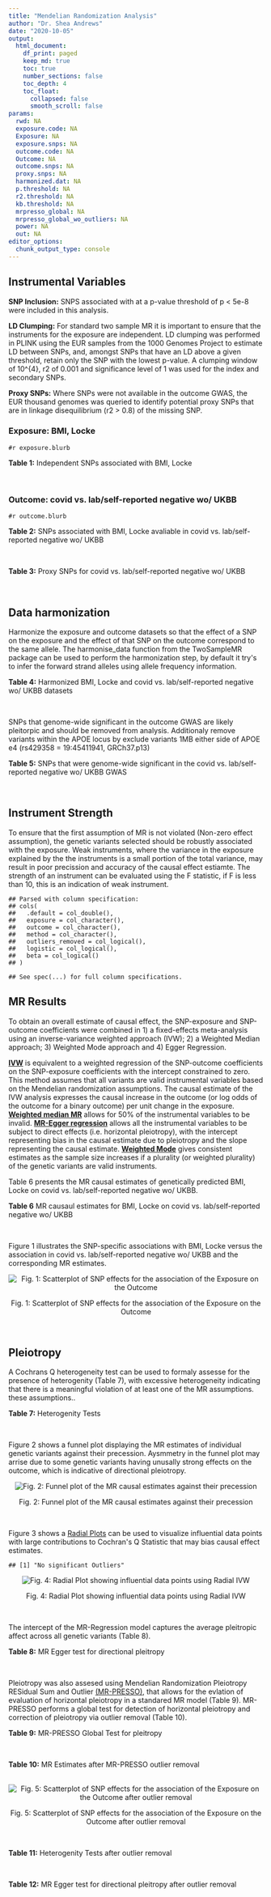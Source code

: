 ```yaml
---
title: "Mendelian Randomization Analysis"
author: "Dr. Shea Andrews"
date: "2020-10-05"
output:
  html_document:
    df_print: paged
    keep_md: true
    toc: true
    number_sections: false
    toc_depth: 4
    toc_float:
      collapsed: false
      smooth_scroll: false
params:
  rwd: NA
  exposure.code: NA
  Exposure: NA
  exposure.snps: NA
  outcome.code: NA
  Outcome: NA
  outcome.snps: NA
  proxy.snps: NA
  harmonized.dat: NA
  p.threshold: NA
  r2.threshold: NA
  kb.threshold: NA
  mrpresso_global: NA
  mrpresso_global_wo_outliers: NA
  power: NA
  out: NA
editor_options:
  chunk_output_type: console
---
```







## Instrumental Variables
**SNP Inclusion:** SNPS associated with at a p-value threshold of p < 5e-8 were included in this analysis.
<br>

**LD Clumping:** For standard two sample MR it is important to ensure that the instruments for the exposure are independent. LD clumping was performed in PLINK using the EUR samples from the 1000 Genomes Project to estimate LD between SNPs, and, amongst SNPs that have an LD above a given threshold, retain only the SNP with the lowest p-value. A clumping window of 10^{4}, r2 of 0.001 and significance level of 1 was used for the index and secondary SNPs.
<br>

**Proxy SNPs:** Where SNPs were not available in the outcome GWAS, the EUR thousand genomes was queried to identify potential proxy SNPs that are in linkage disequilibrium (r2 > 0.8) of the missing SNP.
<br>

### Exposure: BMI, Locke
`#r exposure.blurb`
<br>

**Table 1:** Independent SNPs associated with BMI, Locke
<div data-pagedtable="false">
  <script data-pagedtable-source type="application/json">
{"columns":[{"label":["SNP"],"name":[1],"type":["chr"],"align":["left"]},{"label":["CHROM"],"name":[2],"type":["dbl"],"align":["right"]},{"label":["POS"],"name":[3],"type":["dbl"],"align":["right"]},{"label":["REF"],"name":[4],"type":["chr"],"align":["left"]},{"label":["ALT"],"name":[5],"type":["chr"],"align":["left"]},{"label":["AF"],"name":[6],"type":["dbl"],"align":["right"]},{"label":["BETA"],"name":[7],"type":["dbl"],"align":["right"]},{"label":["SE"],"name":[8],"type":["dbl"],"align":["right"]},{"label":["Z"],"name":[9],"type":["dbl"],"align":["right"]},{"label":["P"],"name":[10],"type":["dbl"],"align":["right"]},{"label":["N"],"name":[11],"type":["dbl"],"align":["right"]},{"label":["TRAIT"],"name":[12],"type":["chr"],"align":["left"]}],"data":[{"1":"rs657452","2":"1","3":"49589847","4":"A","5":"G","6":"0.6071950","7":"-0.0227","8":"0.0031","9":"-7.322580","10":"5.482e-13","11":"313651","12":"BMI__2015"},{"1":"rs3101336","2":"1","3":"72751185","4":"T","5":"C","6":"0.6159710","7":"0.0334","8":"0.0031","9":"10.774200","10":"2.661e-26","11":"316872","12":"BMI__2015"},{"1":"rs6656785","2":"1","3":"75005776","4":"A","5":"G","6":"0.3522360","7":"0.0217","8":"0.0031","9":"7.000000","10":"3.829e-12","11":"321410","12":"BMI__2015"},{"1":"rs11165643","2":"1","3":"96924097","4":"C","5":"T","6":"0.5815470","7":"0.0218","8":"0.0031","9":"7.032260","10":"2.070e-12","11":"320730","12":"BMI__2015"},{"1":"rs17024393","2":"1","3":"110154688","4":"T","5":"C","6":"0.0632705","7":"0.0658","8":"0.0088","9":"7.477273","10":"7.029e-14","11":"297874","12":"BMI__2015"},{"1":"rs543874","2":"1","3":"177889480","4":"A","5":"G","6":"0.1621960","7":"0.0482","8":"0.0039","9":"12.358974","10":"2.618e-35","11":"322008","12":"BMI__2015"},{"1":"rs2820292","2":"1","3":"201784287","4":"A","5":"C","6":"0.5444080","7":"0.0195","8":"0.0031","9":"6.290320","10":"1.834e-10","11":"321707","12":"BMI__2015"},{"1":"rs13021737","2":"2","3":"632348","4":"A","5":"G","6":"0.8350360","7":"0.0601","8":"0.0040","9":"15.025000","10":"1.113e-50","11":"318287","12":"BMI__2015"},{"1":"rs10182181","2":"2","3":"25150296","4":"A","5":"G","6":"0.4415820","7":"0.0307","8":"0.0031","9":"9.903230","10":"8.777e-24","11":"321759","12":"BMI__2015"},{"1":"rs12986742","2":"2","3":"58975143","4":"T","5":"C","6":"0.4076030","7":"0.0212","8":"0.0037","9":"5.729730","10":"1.006e-08","11":"233833","12":"BMI__2015"},{"1":"rs1016287","2":"2","3":"59305625","4":"T","5":"C","6":"0.7574550","7":"-0.0229","8":"0.0034","9":"-6.735290","10":"2.253e-11","11":"321969","12":"BMI__2015"},{"1":"rs2121279","2":"2","3":"143043285","4":"C","5":"T","6":"0.1697500","7":"0.0245","8":"0.0044","9":"5.568182","10":"2.313e-08","11":"322065","12":"BMI__2015"},{"1":"rs1528435","2":"2","3":"181550962","4":"C","5":"T","6":"0.6416910","7":"0.0178","8":"0.0031","9":"5.741935","10":"1.196e-08","11":"321924","12":"BMI__2015"},{"1":"rs7599312","2":"2","3":"213413231","4":"G","5":"A","6":"0.3128870","7":"-0.0220","8":"0.0034","9":"-6.470590","10":"1.173e-10","11":"322024","12":"BMI__2015"},{"1":"rs6804842","2":"3","3":"25106437","4":"A","5":"G","6":"0.6107880","7":"0.0185","8":"0.0031","9":"5.967740","10":"2.476e-09","11":"321463","12":"BMI__2015"},{"1":"rs2365389","2":"3","3":"61236462","4":"C","5":"T","6":"0.4151220","7":"-0.0200","8":"0.0031","9":"-6.451610","10":"1.629e-10","11":"316768","12":"BMI__2015"},{"1":"rs3849570","2":"3","3":"81792112","4":"C","5":"A","6":"0.3671990","7":"0.0188","8":"0.0034","9":"5.529412","10":"2.601e-08","11":"284339","12":"BMI__2015"},{"1":"rs13078960","2":"3","3":"85807590","4":"T","5":"G","6":"0.1760440","7":"0.0297","8":"0.0039","9":"7.615380","10":"1.737e-14","11":"322135","12":"BMI__2015"},{"1":"rs16851483","2":"3","3":"141275436","4":"G","5":"T","6":"0.0554943","7":"0.0483","8":"0.0077","9":"6.272730","10":"3.548e-10","11":"233929","12":"BMI__2015"},{"1":"rs1516725","2":"3","3":"185824004","4":"T","5":"C","6":"0.8870150","7":"0.0451","8":"0.0046","9":"9.804350","10":"1.886e-22","11":"320644","12":"BMI__2015"},{"1":"rs10938397","2":"4","3":"45182527","4":"A","5":"G","6":"0.4202930","7":"0.0402","8":"0.0031","9":"12.967700","10":"3.205e-38","11":"320955","12":"BMI__2015"},{"1":"rs17001654","2":"4","3":"77129568","4":"C","5":"G","6":"0.1264950","7":"0.0306","8":"0.0053","9":"5.773580","10":"7.760e-09","11":"233722","12":"BMI__2015"},{"1":"rs13107325","2":"4","3":"103188709","4":"C","5":"T","6":"0.0473169","7":"0.0477","8":"0.0068","9":"7.014710","10":"1.825e-12","11":"321461","12":"BMI__2015"},{"1":"rs11727676","2":"4","3":"145659064","4":"T","5":"C","6":"0.1197030","7":"-0.0358","8":"0.0064","9":"-5.593750","10":"2.550e-08","11":"296401","12":"BMI__2015"},{"1":"rs2112347","2":"5","3":"75015242","4":"T","5":"G","6":"0.3893930","7":"-0.0261","8":"0.0031","9":"-8.419355","10":"6.191e-17","11":"322019","12":"BMI__2015"},{"1":"rs205262","2":"6","3":"34563164","4":"A","5":"G","6":"0.2634550","7":"0.0221","8":"0.0035","9":"6.314290","10":"1.753e-10","11":"315542","12":"BMI__2015"},{"1":"rs2207139","2":"6","3":"50845490","4":"A","5":"G","6":"0.2232690","7":"0.0447","8":"0.0040","9":"11.175000","10":"4.126e-29","11":"322019","12":"BMI__2015"},{"1":"rs9400239","2":"6","3":"108977663","4":"T","5":"C","6":"0.6527120","7":"0.0188","8":"0.0033","9":"5.696970","10":"1.613e-08","11":"321988","12":"BMI__2015"},{"1":"rs13191362","2":"6","3":"163033350","4":"A","5":"G","6":"0.0820485","7":"-0.0277","8":"0.0048","9":"-5.770830","10":"7.339e-09","11":"321902","12":"BMI__2015"},{"1":"rs1167827","2":"7","3":"75163169","4":"A","5":"G","6":"0.5378730","7":"0.0202","8":"0.0033","9":"6.121210","10":"6.333e-10","11":"306238","12":"BMI__2015"},{"1":"rs2245368","2":"7","3":"76608143","4":"C","5":"T","6":"0.8341850","7":"-0.0317","8":"0.0057","9":"-5.561404","10":"3.187e-08","11":"205675","12":"BMI__2015"},{"1":"rs17405819","2":"8","3":"76806584","4":"T","5":"C","6":"0.3106830","7":"-0.0224","8":"0.0033","9":"-6.787879","10":"2.070e-11","11":"322085","12":"BMI__2015"},{"1":"rs2033732","2":"8","3":"85079709","4":"T","5":"C","6":"0.7322020","7":"0.0192","8":"0.0035","9":"5.485714","10":"4.889e-08","11":"321406","12":"BMI__2015"},{"1":"rs4740619","2":"9","3":"15634326","4":"T","5":"C","6":"0.4309590","7":"-0.0179","8":"0.0031","9":"-5.774190","10":"4.564e-09","11":"321887","12":"BMI__2015"},{"1":"rs10968576","2":"9","3":"28414339","4":"A","5":"G","6":"0.3733190","7":"0.0249","8":"0.0033","9":"7.545455","10":"6.607e-14","11":"322061","12":"BMI__2015"},{"1":"rs6477694","2":"9","3":"111932342","4":"C","5":"T","6":"0.5712210","7":"-0.0174","8":"0.0031","9":"-5.612900","10":"2.673e-08","11":"322048","12":"BMI__2015"},{"1":"rs1928295","2":"9","3":"120378483","4":"T","5":"C","6":"0.4832670","7":"-0.0188","8":"0.0031","9":"-6.064516","10":"7.910e-10","11":"321979","12":"BMI__2015"},{"1":"rs10733682","2":"9","3":"129460914","4":"A","5":"G","6":"0.5063610","7":"-0.0174","8":"0.0031","9":"-5.612900","10":"1.830e-08","11":"320727","12":"BMI__2015"},{"1":"rs7899106","2":"10","3":"87410904","4":"A","5":"G","6":"0.0391304","7":"0.0395","8":"0.0071","9":"5.563380","10":"2.960e-08","11":"321770","12":"BMI__2015"},{"1":"rs17094222","2":"10","3":"102395440","4":"T","5":"C","6":"0.2148320","7":"0.0249","8":"0.0038","9":"6.552632","10":"5.942e-11","11":"321770","12":"BMI__2015"},{"1":"rs7903146","2":"10","3":"114758349","4":"C","5":"T","6":"0.2272070","7":"-0.0234","8":"0.0034","9":"-6.882353","10":"1.112e-11","11":"322130","12":"BMI__2015"},{"1":"rs4256980","2":"11","3":"8673939","4":"C","5":"G","6":"0.6556570","7":"0.0209","8":"0.0031","9":"6.741935","10":"2.900e-11","11":"320028","12":"BMI__2015"},{"1":"rs11030104","2":"11","3":"27684517","4":"A","5":"G","6":"0.1809280","7":"-0.0414","8":"0.0038","9":"-10.894700","10":"5.557e-28","11":"322103","12":"BMI__2015"},{"1":"rs2176598","2":"11","3":"43864278","4":"T","5":"C","6":"0.7915160","7":"-0.0198","8":"0.0036","9":"-5.500000","10":"2.971e-08","11":"316848","12":"BMI__2015"},{"1":"rs3817334","2":"11","3":"47650993","4":"C","5":"T","6":"0.4332480","7":"0.0262","8":"0.0031","9":"8.451610","10":"5.145e-17","11":"321959","12":"BMI__2015"},{"1":"rs12286929","2":"11","3":"115022404","4":"A","5":"G","6":"0.5841240","7":"0.0217","8":"0.0031","9":"7.000000","10":"1.310e-12","11":"321903","12":"BMI__2015"},{"1":"rs7138803","2":"12","3":"50247468","4":"G","5":"A","6":"0.4493650","7":"0.0315","8":"0.0031","9":"10.161300","10":"8.153e-24","11":"322092","12":"BMI__2015"},{"1":"rs11057405","2":"12","3":"122781897","4":"G","5":"A","6":"0.1208770","7":"-0.0307","8":"0.0055","9":"-5.581818","10":"2.019e-08","11":"314111","12":"BMI__2015"},{"1":"rs9579083","2":"13","3":"28017270","4":"G","5":"C","6":"0.2125180","7":"0.0295","8":"0.0047","9":"6.276600","10":"3.461e-10","11":"233807","12":"BMI__2015"},{"1":"rs12429545","2":"13","3":"54102206","4":"G","5":"A","6":"0.1308700","7":"0.0334","8":"0.0047","9":"7.106380","10":"1.094e-12","11":"312934","12":"BMI__2015"},{"1":"rs10132280","2":"14","3":"25928179","4":"C","5":"A","6":"0.2742110","7":"-0.0230","8":"0.0034","9":"-6.764706","10":"1.141e-11","11":"321797","12":"BMI__2015"},{"1":"rs7141420","2":"14","3":"79899454","4":"C","5":"T","6":"0.5484340","7":"0.0235","8":"0.0031","9":"7.580645","10":"1.230e-14","11":"321970","12":"BMI__2015"},{"1":"rs3736485","2":"15","3":"51748610","4":"A","5":"G","6":"0.6346640","7":"-0.0176","8":"0.0031","9":"-5.677420","10":"7.412e-09","11":"321398","12":"BMI__2015"},{"1":"rs16951275","2":"15","3":"68077168","4":"T","5":"C","6":"0.1752540","7":"-0.0311","8":"0.0037","9":"-8.405405","10":"1.911e-17","11":"322098","12":"BMI__2015"},{"1":"rs758747","2":"16","3":"3627358","4":"C","5":"T","6":"0.2451730","7":"0.0225","8":"0.0037","9":"6.081080","10":"7.473e-10","11":"308688","12":"BMI__2015"},{"1":"rs879620","2":"16","3":"4015729","4":"C","5":"T","6":"0.5907770","7":"0.0244","8":"0.0040","9":"6.100000","10":"1.061e-09","11":"233835","12":"BMI__2015"},{"1":"rs9926784","2":"16","3":"19941968","4":"T","5":"C","6":"0.1712680","7":"-0.0265","8":"0.0042","9":"-6.309520","10":"1.849e-10","11":"316274","12":"BMI__2015"},{"1":"rs3888190","2":"16","3":"28889486","4":"C","5":"A","6":"0.4062850","7":"0.0309","8":"0.0031","9":"9.967742","10":"3.140e-23","11":"321930","12":"BMI__2015"},{"1":"rs2303223","2":"16","3":"31075175","4":"G","5":"A","6":"0.3480940","7":"-0.0184","8":"0.0031","9":"-5.935484","10":"3.674e-09","11":"322046","12":"BMI__2015"},{"1":"rs1558902","2":"16","3":"53803574","4":"T","5":"A","6":"0.4451310","7":"0.0818","8":"0.0031","9":"26.387097","10":"7.510e-153","11":"320073","12":"BMI__2015"},{"1":"rs1000940","2":"17","3":"5283252","4":"A","5":"G","6":"0.3166970","7":"0.0192","8":"0.0034","9":"5.647059","10":"1.284e-08","11":"321836","12":"BMI__2015"},{"1":"rs12940622","2":"17","3":"78615571","4":"G","5":"A","6":"0.4527790","7":"-0.0182","8":"0.0031","9":"-5.870968","10":"2.494e-09","11":"322032","12":"BMI__2015"},{"1":"rs1808579","2":"18","3":"21104888","4":"C","5":"T","6":"0.4717600","7":"-0.0167","8":"0.0031","9":"-5.387097","10":"4.169e-08","11":"322032","12":"BMI__2015"},{"1":"rs6567160","2":"18","3":"57829135","4":"T","5":"C","6":"0.1988390","7":"0.0556","8":"0.0036","9":"15.444444","10":"3.930e-53","11":"321958","12":"BMI__2015"},{"1":"rs17066856","2":"18","3":"58049656","4":"T","5":"C","6":"0.0762074","7":"-0.0395","8":"0.0055","9":"-7.181818","10":"6.225e-13","11":"319773","12":"BMI__2015"},{"1":"rs17724992","2":"19","3":"18454825","4":"A","5":"G","6":"0.2534700","7":"-0.0194","8":"0.0035","9":"-5.542860","10":"3.415e-08","11":"319588","12":"BMI__2015"},{"1":"rs29941","2":"19","3":"34309532","4":"A","5":"G","6":"0.6688500","7":"0.0182","8":"0.0033","9":"5.515150","10":"2.407e-08","11":"321970","12":"BMI__2015"},{"1":"rs2287019","2":"19","3":"46202172","4":"C","5":"T","6":"0.2152600","7":"-0.0360","8":"0.0042","9":"-8.571430","10":"4.585e-18","11":"300921","12":"BMI__2015"}],"options":{"columns":{"min":{},"max":[10]},"rows":{"min":[10],"max":[10]},"pages":{}}}
  </script>
</div>
<br>

### Outcome: covid vs. lab/self-reported negative wo/ UKBB
`#r outcome.blurb`
<br>

**Table 2:** SNPs associated with BMI, Locke avaliable in covid vs. lab/self-reported negative wo/ UKBB
<div data-pagedtable="false">
  <script data-pagedtable-source type="application/json">
{"columns":[{"label":["SNP"],"name":[1],"type":["chr"],"align":["left"]},{"label":["CHROM"],"name":[2],"type":["dbl"],"align":["right"]},{"label":["POS"],"name":[3],"type":["dbl"],"align":["right"]},{"label":["REF"],"name":[4],"type":["chr"],"align":["left"]},{"label":["ALT"],"name":[5],"type":["chr"],"align":["left"]},{"label":["AF"],"name":[6],"type":["dbl"],"align":["right"]},{"label":["BETA"],"name":[7],"type":["dbl"],"align":["right"]},{"label":["SE"],"name":[8],"type":["dbl"],"align":["right"]},{"label":["Z"],"name":[9],"type":["dbl"],"align":["right"]},{"label":["P"],"name":[10],"type":["dbl"],"align":["right"]},{"label":["N"],"name":[11],"type":["dbl"],"align":["right"]},{"label":["TRAIT"],"name":[12],"type":["chr"],"align":["left"]}],"data":[{"1":"rs657452","2":"1","3":"49589847","4":"A","5":"G","6":"0.6071950","7":"-0.07923500","8":"0.043273","9":"-1.83104938","10":"0.06710","11":"6","12":"covid_vs._lab/self-reported_negative__woUKBB"},{"1":"rs3101336","2":"1","3":"72751185","4":"T","5":"C","6":"0.6159710","7":"-0.11674000","8":"0.077790","9":"-1.50070703","10":"0.13340","11":"5","12":"covid_vs._lab/self-reported_negative__woUKBB"},{"1":"rs6656785","2":"1","3":"75005776","4":"A","5":"G","6":"0.3522360","7":"-0.00615970","8":"0.042817","9":"-0.14386108","10":"0.88560","11":"6","12":"covid_vs._lab/self-reported_negative__woUKBB"},{"1":"rs11165643","2":"1","3":"96924097","4":"C","5":"T","6":"0.5815470","7":"-0.00941650","8":"0.045351","9":"-0.20763599","10":"0.83550","11":"5","12":"covid_vs._lab/self-reported_negative__woUKBB"},{"1":"rs17024393","2":"1","3":"110154688","4":"T","5":"C","6":"0.0632705","7":"0.24412000","8":"0.122600","9":"1.99119086","10":"0.04647","11":"5","12":"covid_vs._lab/self-reported_negative__woUKBB"},{"1":"rs543874","2":"1","3":"177889480","4":"A","5":"G","6":"0.1621960","7":"-0.09801100","8":"0.053583","9":"-1.82914357","10":"0.06738","11":"6","12":"covid_vs._lab/self-reported_negative__woUKBB"},{"1":"rs2820292","2":"1","3":"201784287","4":"A","5":"C","6":"0.5444080","7":"0.06559200","8":"0.042544","9":"1.54174502","10":"0.12310","11":"6","12":"covid_vs._lab/self-reported_negative__woUKBB"},{"1":"rs13021737","2":"2","3":"632348","4":"A","5":"G","6":"0.8350360","7":"0.09839300","8":"0.058847","9":"1.67201387","10":"0.09452","11":"5","12":"covid_vs._lab/self-reported_negative__woUKBB"},{"1":"rs10182181","2":"2","3":"25150296","4":"A","5":"G","6":"0.4415820","7":"0.00863970","8":"0.041823","9":"0.20657772","10":"0.83630","11":"6","12":"covid_vs._lab/self-reported_negative__woUKBB"},{"1":"rs12986742","2":"2","3":"58975143","4":"T","5":"C","6":"0.4076030","7":"-0.00464830","8":"0.042470","9":"-0.10944902","10":"0.91280","11":"6","12":"covid_vs._lab/self-reported_negative__woUKBB"},{"1":"rs1016287","2":"2","3":"59305625","4":"T","5":"C","6":"0.7574550","7":"-0.17213000","8":"0.094294","9":"-1.82546079","10":"0.06793","11":"4","12":"covid_vs._lab/self-reported_negative__woUKBB"},{"1":"rs2121279","2":"2","3":"143043285","4":"C","5":"T","6":"0.1697500","7":"0.05131200","8":"0.060063","9":"0.85430298","10":"0.39290","11":"6","12":"covid_vs._lab/self-reported_negative__woUKBB"},{"1":"rs1528435","2":"2","3":"181550962","4":"C","5":"T","6":"0.6416910","7":"0.07731200","8":"0.043638","9":"1.77166690","10":"0.07645","11":"6","12":"covid_vs._lab/self-reported_negative__woUKBB"},{"1":"rs7599312","2":"2","3":"213413231","4":"G","5":"A","6":"0.3128870","7":"-0.03811900","8":"0.047423","9":"-0.80380828","10":"0.42150","11":"6","12":"covid_vs._lab/self-reported_negative__woUKBB"},{"1":"rs6804842","2":"3","3":"25106437","4":"A","5":"G","6":"0.6107880","7":"0.02501600","8":"0.042682","9":"0.58610187","10":"0.55780","11":"6","12":"covid_vs._lab/self-reported_negative__woUKBB"},{"1":"rs2365389","2":"3","3":"61236462","4":"C","5":"T","6":"0.4151220","7":"-0.00318090","8":"0.042157","9":"-0.07545366","10":"0.93990","11":"6","12":"covid_vs._lab/self-reported_negative__woUKBB"},{"1":"rs3849570","2":"3","3":"81792112","4":"C","5":"A","6":"0.3671990","7":"-0.02516100","8":"0.042752","9":"-0.58853387","10":"0.55620","11":"6","12":"covid_vs._lab/self-reported_negative__woUKBB"},{"1":"rs13078960","2":"3","3":"85807590","4":"T","5":"G","6":"0.1760440","7":"-0.01151200","8":"0.051924","9":"-0.22170865","10":"0.82450","11":"6","12":"covid_vs._lab/self-reported_negative__woUKBB"},{"1":"rs16851483","2":"3","3":"141275436","4":"G","5":"T","6":"0.0554943","7":"-0.03948800","8":"0.084882","9":"-0.46521053","10":"0.64180","11":"6","12":"covid_vs._lab/self-reported_negative__woUKBB"},{"1":"rs1516725","2":"3","3":"185824004","4":"T","5":"C","6":"0.8870150","7":"0.03966600","8":"0.058897","9":"0.67348082","10":"0.50060","11":"6","12":"covid_vs._lab/self-reported_negative__woUKBB"},{"1":"rs10938397","2":"4","3":"45182527","4":"A","5":"G","6":"0.4202930","7":"0.05090000","8":"0.042307","9":"1.20311060","10":"0.22890","11":"6","12":"covid_vs._lab/self-reported_negative__woUKBB"},{"1":"rs17001654","2":"4","3":"77129568","4":"C","5":"G","6":"0.1264950","7":"0.01627200","8":"0.057630","9":"0.28235294","10":"0.77770","11":"5","12":"covid_vs._lab/self-reported_negative__woUKBB"},{"1":"rs13107325","2":"4","3":"103188709","4":"C","5":"T","6":"0.0473169","7":"0.17621000","8":"0.115110","9":"1.53079663","10":"0.12580","11":"5","12":"covid_vs._lab/self-reported_negative__woUKBB"},{"1":"rs11727676","2":"4","3":"145659064","4":"T","5":"C","6":"0.1197030","7":"-0.02827300","8":"0.071665","9":"-0.39451615","10":"0.69320","11":"6","12":"covid_vs._lab/self-reported_negative__woUKBB"},{"1":"rs2112347","2":"5","3":"75015242","4":"T","5":"G","6":"0.3893930","7":"0.02396000","8":"0.043966","9":"0.54496657","10":"0.58580","11":"6","12":"covid_vs._lab/self-reported_negative__woUKBB"},{"1":"rs205262","2":"6","3":"34563164","4":"A","5":"G","6":"0.2634550","7":"0.03409900","8":"0.048615","9":"0.70140903","10":"0.48310","11":"6","12":"covid_vs._lab/self-reported_negative__woUKBB"},{"1":"rs2207139","2":"6","3":"50845490","4":"A","5":"G","6":"0.2232690","7":"0.11565000","8":"0.054084","9":"2.13834036","10":"0.03249","11":"6","12":"covid_vs._lab/self-reported_negative__woUKBB"},{"1":"rs9400239","2":"6","3":"108977663","4":"T","5":"C","6":"0.6527120","7":"0.00629740","8":"0.046825","9":"0.13448799","10":"0.89300","11":"6","12":"covid_vs._lab/self-reported_negative__woUKBB"},{"1":"rs13191362","2":"6","3":"163033350","4":"A","5":"G","6":"0.0820485","7":"-0.00800840","8":"0.060824","9":"-0.13166513","10":"0.89520","11":"6","12":"covid_vs._lab/self-reported_negative__woUKBB"},{"1":"rs1167827","2":"7","3":"75163169","4":"A","5":"G","6":"0.5378730","7":"0.01651700","8":"0.046645","9":"0.35410000","10":"0.72330","11":"4","12":"covid_vs._lab/self-reported_negative__woUKBB"},{"1":"rs2245368","2":"7","3":"76608143","4":"C","5":"T","6":"0.8341850","7":"0.05453600","8":"0.059891","9":"0.91058757","10":"0.36250","11":"5","12":"covid_vs._lab/self-reported_negative__woUKBB"},{"1":"rs17405819","2":"8","3":"76806584","4":"T","5":"C","6":"0.3106830","7":"-0.01890500","8":"0.045154","9":"-0.41867830","10":"0.67550","11":"6","12":"covid_vs._lab/self-reported_negative__woUKBB"},{"1":"rs2033732","2":"8","3":"85079709","4":"T","5":"C","6":"0.7322020","7":"0.01902300","8":"0.048948","9":"0.38863692","10":"0.69750","11":"6","12":"covid_vs._lab/self-reported_negative__woUKBB"},{"1":"rs4740619","2":"9","3":"15634326","4":"T","5":"C","6":"0.4309590","7":"-0.03887400","8":"0.041561","9":"-0.93534804","10":"0.34960","11":"6","12":"covid_vs._lab/self-reported_negative__woUKBB"},{"1":"rs10968576","2":"9","3":"28414339","4":"A","5":"G","6":"0.3733190","7":"0.07836000","8":"0.045285","9":"1.73037430","10":"0.08356","11":"6","12":"covid_vs._lab/self-reported_negative__woUKBB"},{"1":"rs6477694","2":"9","3":"111932342","4":"C","5":"T","6":"0.5712210","7":"0.07001500","8":"0.043590","9":"1.60621702","10":"0.10820","11":"6","12":"covid_vs._lab/self-reported_negative__woUKBB"},{"1":"rs1928295","2":"9","3":"120378483","4":"T","5":"C","6":"0.4832670","7":"0.00429070","8":"0.042261","9":"0.10152860","10":"0.91910","11":"6","12":"covid_vs._lab/self-reported_negative__woUKBB"},{"1":"rs10733682","2":"9","3":"129460914","4":"A","5":"G","6":"0.5063610","7":"0.02726300","8":"0.080175","9":"0.34004365","10":"0.73380","11":"4","12":"covid_vs._lab/self-reported_negative__woUKBB"},{"1":"rs7899106","2":"10","3":"87410904","4":"A","5":"G","6":"0.0391304","7":"0.04972800","8":"0.084458","9":"0.58878969","10":"0.55600","11":"6","12":"covid_vs._lab/self-reported_negative__woUKBB"},{"1":"rs17094222","2":"10","3":"102395440","4":"T","5":"C","6":"0.2148320","7":"-0.01556300","8":"0.052756","9":"-0.29499962","10":"0.76800","11":"6","12":"covid_vs._lab/self-reported_negative__woUKBB"},{"1":"rs7903146","2":"10","3":"114758349","4":"C","5":"T","6":"0.2272070","7":"0.00998940","8":"0.045803","9":"0.21809488","10":"0.82740","11":"6","12":"covid_vs._lab/self-reported_negative__woUKBB"},{"1":"rs4256980","2":"11","3":"8673939","4":"C","5":"G","6":"0.6556570","7":"0.04641100","8":"0.044749","9":"1.03714049","10":"0.29970","11":"6","12":"covid_vs._lab/self-reported_negative__woUKBB"},{"1":"rs11030104","2":"11","3":"27684517","4":"A","5":"G","6":"0.1809280","7":"-0.04883900","8":"0.054471","9":"-0.89660553","10":"0.36990","11":"6","12":"covid_vs._lab/self-reported_negative__woUKBB"},{"1":"rs2176598","2":"11","3":"43864278","4":"T","5":"C","6":"0.7915160","7":"-0.00827160","8":"0.047694","9":"-0.17343062","10":"0.86230","11":"6","12":"covid_vs._lab/self-reported_negative__woUKBB"},{"1":"rs3817334","2":"11","3":"47650993","4":"C","5":"T","6":"0.4332480","7":"0.05502900","8":"0.042471","9":"1.29568411","10":"0.19510","11":"6","12":"covid_vs._lab/self-reported_negative__woUKBB"},{"1":"rs12286929","2":"11","3":"115022404","4":"A","5":"G","6":"0.5841240","7":"0.06269300","8":"0.074451","9":"0.84207062","10":"0.39970","11":"5","12":"covid_vs._lab/self-reported_negative__woUKBB"},{"1":"rs7138803","2":"12","3":"50247468","4":"G","5":"A","6":"0.4493650","7":"0.04709500","8":"0.043371","9":"1.08586383","10":"0.27750","11":"6","12":"covid_vs._lab/self-reported_negative__woUKBB"},{"1":"rs11057405","2":"12","3":"122781897","4":"G","5":"A","6":"0.1208770","7":"0.00661260","8":"0.135130","9":"0.04893510","10":"0.96100","11":"5","12":"covid_vs._lab/self-reported_negative__woUKBB"},{"1":"rs9579083","2":"13","3":"28017270","4":"G","5":"C","6":"0.2125180","7":"0.05154800","8":"0.053974","9":"0.95505243","10":"0.33950","11":"6","12":"covid_vs._lab/self-reported_negative__woUKBB"},{"1":"rs12429545","2":"13","3":"54102206","4":"G","5":"A","6":"0.1308700","7":"0.08690300","8":"0.061476","9":"1.41360856","10":"0.15750","11":"6","12":"covid_vs._lab/self-reported_negative__woUKBB"},{"1":"rs10132280","2":"14","3":"25928179","4":"C","5":"A","6":"0.2742110","7":"-0.06211400","8":"0.045923","9":"-1.35256843","10":"0.17620","11":"6","12":"covid_vs._lab/self-reported_negative__woUKBB"},{"1":"rs7141420","2":"14","3":"79899454","4":"C","5":"T","6":"0.5484340","7":"0.02417400","8":"0.042139","9":"0.57367284","10":"0.56620","11":"6","12":"covid_vs._lab/self-reported_negative__woUKBB"},{"1":"rs3736485","2":"15","3":"51748610","4":"A","5":"G","6":"0.6346640","7":"-0.00615420","8":"0.042915","9":"-0.14340440","10":"0.88600","11":"6","12":"covid_vs._lab/self-reported_negative__woUKBB"},{"1":"rs16951275","2":"15","3":"68077168","4":"T","5":"C","6":"0.1752540","7":"0.00858670","8":"0.050064","9":"0.17151446","10":"0.86380","11":"6","12":"covid_vs._lab/self-reported_negative__woUKBB"},{"1":"rs758747","2":"16","3":"3627358","4":"C","5":"T","6":"0.2451730","7":"-0.04869100","8":"0.048478","9":"-1.00439375","10":"0.31520","11":"6","12":"covid_vs._lab/self-reported_negative__woUKBB"},{"1":"rs879620","2":"16","3":"4015729","4":"C","5":"T","6":"0.5907770","7":"0.07807200","8":"0.043632","9":"1.78932893","10":"0.07356","11":"6","12":"covid_vs._lab/self-reported_negative__woUKBB"},{"1":"rs9926784","2":"16","3":"19941968","4":"T","5":"C","6":"0.1712680","7":"-0.00787900","8":"0.056362","9":"-0.13979277","10":"0.88880","11":"6","12":"covid_vs._lab/self-reported_negative__woUKBB"},{"1":"rs3888190","2":"16","3":"28889486","4":"C","5":"A","6":"0.4062850","7":"-0.01400200","8":"0.043285","9":"-0.32348389","10":"0.74630","11":"6","12":"covid_vs._lab/self-reported_negative__woUKBB"},{"1":"rs2303223","2":"16","3":"31075175","4":"G","5":"A","6":"0.3480940","7":"0.05470300","8":"0.045124","9":"1.21228171","10":"0.22540","11":"5","12":"covid_vs._lab/self-reported_negative__woUKBB"},{"1":"rs1558902","2":"16","3":"53803574","4":"T","5":"A","6":"0.4451310","7":"-0.02285800","8":"0.042232","9":"-0.54124834","10":"0.58830","11":"6","12":"covid_vs._lab/self-reported_negative__woUKBB"},{"1":"rs1000940","2":"17","3":"5283252","4":"A","5":"G","6":"0.3166970","7":"0.00093085","8":"0.043277","9":"0.02150912","10":"0.98280","11":"6","12":"covid_vs._lab/self-reported_negative__woUKBB"},{"1":"rs12940622","2":"17","3":"78615571","4":"G","5":"A","6":"0.4527790","7":"0.01182200","8":"0.042600","9":"0.27751174","10":"0.78140","11":"6","12":"covid_vs._lab/self-reported_negative__woUKBB"},{"1":"rs1808579","2":"18","3":"21104888","4":"C","5":"T","6":"0.4717600","7":"-0.05286200","8":"0.041813","9":"-1.26424796","10":"0.20610","11":"6","12":"covid_vs._lab/self-reported_negative__woUKBB"},{"1":"rs6567160","2":"18","3":"57829135","4":"T","5":"C","6":"0.1988390","7":"-0.01449900","8":"0.085633","9":"-0.16931557","10":"0.86550","11":"5","12":"covid_vs._lab/self-reported_negative__woUKBB"},{"1":"rs17066856","2":"18","3":"58049656","4":"T","5":"C","6":"0.0762074","7":"-0.09425100","8":"0.072516","9":"-1.29972696","10":"0.19370","11":"6","12":"covid_vs._lab/self-reported_negative__woUKBB"},{"1":"rs17724992","2":"19","3":"18454825","4":"A","5":"G","6":"0.2534700","7":"-0.00146290","8":"0.047295","9":"-0.03093139","10":"0.97530","11":"6","12":"covid_vs._lab/self-reported_negative__woUKBB"},{"1":"rs29941","2":"19","3":"34309532","4":"A","5":"G","6":"0.6688500","7":"0.01633500","8":"0.045123","9":"0.36201050","10":"0.71740","11":"6","12":"covid_vs._lab/self-reported_negative__woUKBB"},{"1":"rs2287019","2":"19","3":"46202172","4":"C","5":"T","6":"0.2152600","7":"0.07317900","8":"0.052160","9":"1.40297163","10":"0.16060","11":"6","12":"covid_vs._lab/self-reported_negative__woUKBB"}],"options":{"columns":{"min":{},"max":[10]},"rows":{"min":[10],"max":[10]},"pages":{}}}
  </script>
</div>
<br>

**Table 3:** Proxy SNPs for covid vs. lab/self-reported negative wo/ UKBB
<div data-pagedtable="false">
  <script data-pagedtable-source type="application/json">
{"columns":[{"label":["proxy.outcome"],"name":[1],"type":["lgl"],"align":["right"]},{"label":["target_snp"],"name":[2],"type":["lgl"],"align":["right"]},{"label":["proxy_snp"],"name":[3],"type":["lgl"],"align":["right"]},{"label":["ld.r2"],"name":[4],"type":["lgl"],"align":["right"]},{"label":["Dprime"],"name":[5],"type":["lgl"],"align":["right"]},{"label":["ref.proxy"],"name":[6],"type":["lgl"],"align":["right"]},{"label":["alt.proxy"],"name":[7],"type":["lgl"],"align":["right"]},{"label":["CHROM"],"name":[8],"type":["lgl"],"align":["right"]},{"label":["POS"],"name":[9],"type":["lgl"],"align":["right"]},{"label":["ALT.proxy"],"name":[10],"type":["lgl"],"align":["right"]},{"label":["REF.proxy"],"name":[11],"type":["lgl"],"align":["right"]},{"label":["AF"],"name":[12],"type":["lgl"],"align":["right"]},{"label":["BETA"],"name":[13],"type":["lgl"],"align":["right"]},{"label":["SE"],"name":[14],"type":["lgl"],"align":["right"]},{"label":["P"],"name":[15],"type":["lgl"],"align":["right"]},{"label":["N"],"name":[16],"type":["lgl"],"align":["right"]},{"label":["ref"],"name":[17],"type":["lgl"],"align":["right"]},{"label":["alt"],"name":[18],"type":["lgl"],"align":["right"]},{"label":["ALT"],"name":[19],"type":["lgl"],"align":["right"]},{"label":["REF"],"name":[20],"type":["lgl"],"align":["right"]},{"label":["PHASE"],"name":[21],"type":["lgl"],"align":["right"]}],"data":[{"1":"NA","2":"NA","3":"NA","4":"NA","5":"NA","6":"NA","7":"NA","8":"NA","9":"NA","10":"NA","11":"NA","12":"NA","13":"NA","14":"NA","15":"NA","16":"NA","17":"NA","18":"NA","19":"NA","20":"NA","21":"NA"}],"options":{"columns":{"min":{},"max":[10]},"rows":{"min":[10],"max":[10]},"pages":{}}}
  </script>
</div>
<br>

## Data harmonization
Harmonize the exposure and outcome datasets so that the effect of a SNP on the exposure and the effect of that SNP on the outcome correspond to the same allele. The harmonise_data function from the TwoSampleMR package can be used to perform the harmonization step, by default it try's to infer the forward strand alleles using allele frequency information.
<br>

**Table 4:** Harmonized BMI, Locke and covid vs. lab/self-reported negative wo/ UKBB datasets
<div data-pagedtable="false">
  <script data-pagedtable-source type="application/json">
{"columns":[{"label":["SNP"],"name":[1],"type":["chr"],"align":["left"]},{"label":["effect_allele.exposure"],"name":[2],"type":["chr"],"align":["left"]},{"label":["other_allele.exposure"],"name":[3],"type":["chr"],"align":["left"]},{"label":["effect_allele.outcome"],"name":[4],"type":["chr"],"align":["left"]},{"label":["other_allele.outcome"],"name":[5],"type":["chr"],"align":["left"]},{"label":["beta.exposure"],"name":[6],"type":["dbl"],"align":["right"]},{"label":["beta.outcome"],"name":[7],"type":["dbl"],"align":["right"]},{"label":["eaf.exposure"],"name":[8],"type":["dbl"],"align":["right"]},{"label":["eaf.outcome"],"name":[9],"type":["dbl"],"align":["right"]},{"label":["remove"],"name":[10],"type":["lgl"],"align":["right"]},{"label":["palindromic"],"name":[11],"type":["lgl"],"align":["right"]},{"label":["ambiguous"],"name":[12],"type":["lgl"],"align":["right"]},{"label":["id.outcome"],"name":[13],"type":["chr"],"align":["left"]},{"label":["chr.outcome"],"name":[14],"type":["dbl"],"align":["right"]},{"label":["pos.outcome"],"name":[15],"type":["dbl"],"align":["right"]},{"label":["se.outcome"],"name":[16],"type":["dbl"],"align":["right"]},{"label":["z.outcome"],"name":[17],"type":["dbl"],"align":["right"]},{"label":["pval.outcome"],"name":[18],"type":["dbl"],"align":["right"]},{"label":["samplesize.outcome"],"name":[19],"type":["dbl"],"align":["right"]},{"label":["outcome"],"name":[20],"type":["chr"],"align":["left"]},{"label":["mr_keep.outcome"],"name":[21],"type":["lgl"],"align":["right"]},{"label":["pval_origin.outcome"],"name":[22],"type":["chr"],"align":["left"]},{"label":["chr.exposure"],"name":[23],"type":["dbl"],"align":["right"]},{"label":["pos.exposure"],"name":[24],"type":["dbl"],"align":["right"]},{"label":["se.exposure"],"name":[25],"type":["dbl"],"align":["right"]},{"label":["z.exposure"],"name":[26],"type":["dbl"],"align":["right"]},{"label":["pval.exposure"],"name":[27],"type":["dbl"],"align":["right"]},{"label":["samplesize.exposure"],"name":[28],"type":["dbl"],"align":["right"]},{"label":["exposure"],"name":[29],"type":["chr"],"align":["left"]},{"label":["mr_keep.exposure"],"name":[30],"type":["lgl"],"align":["right"]},{"label":["pval_origin.exposure"],"name":[31],"type":["chr"],"align":["left"]},{"label":["id.exposure"],"name":[32],"type":["chr"],"align":["left"]},{"label":["action"],"name":[33],"type":["dbl"],"align":["right"]},{"label":["mr_keep"],"name":[34],"type":["lgl"],"align":["right"]},{"label":["pt"],"name":[35],"type":["dbl"],"align":["right"]},{"label":["pleitropy_keep"],"name":[36],"type":["lgl"],"align":["right"]},{"label":["mrpresso_RSSobs"],"name":[37],"type":["lgl"],"align":["right"]},{"label":["mrpresso_pval"],"name":[38],"type":["lgl"],"align":["right"]},{"label":["mrpresso_keep"],"name":[39],"type":["lgl"],"align":["right"]}],"data":[{"1":"rs1000940","2":"G","3":"A","4":"G","5":"A","6":"0.0192","7":"0.00093085","8":"0.3166970","9":"0.3166970","10":"FALSE","11":"FALSE","12":"FALSE","13":"hLsTXF","14":"17","15":"5283252","16":"0.043277","17":"0.02150912","18":"0.98280","19":"6","20":"covidhgi2020anaC1v2woUKBB","21":"TRUE","22":"reported","23":"17","24":"5283252","25":"0.0034","26":"5.647059","27":"1.284e-08","28":"321836","29":"Locke2015bmi","30":"TRUE","31":"reported","32":"K70u55","33":"2","34":"TRUE","35":"5e-08","36":"TRUE","37":"NA","38":"NA","39":"TRUE"},{"1":"rs10132280","2":"A","3":"C","4":"A","5":"C","6":"-0.0230","7":"-0.06211400","8":"0.2742110","9":"0.2742110","10":"FALSE","11":"FALSE","12":"FALSE","13":"hLsTXF","14":"14","15":"25928179","16":"0.045923","17":"-1.35256843","18":"0.17620","19":"6","20":"covidhgi2020anaC1v2woUKBB","21":"TRUE","22":"reported","23":"14","24":"25928179","25":"0.0034","26":"-6.764706","27":"1.141e-11","28":"321797","29":"Locke2015bmi","30":"TRUE","31":"reported","32":"K70u55","33":"2","34":"TRUE","35":"5e-08","36":"TRUE","37":"NA","38":"NA","39":"TRUE"},{"1":"rs1016287","2":"C","3":"T","4":"C","5":"T","6":"-0.0229","7":"-0.17213000","8":"0.7574550","9":"0.7574550","10":"FALSE","11":"FALSE","12":"FALSE","13":"hLsTXF","14":"2","15":"59305625","16":"0.094294","17":"-1.82546079","18":"0.06793","19":"4","20":"covidhgi2020anaC1v2woUKBB","21":"TRUE","22":"reported","23":"2","24":"59305625","25":"0.0034","26":"-6.735290","27":"2.253e-11","28":"321969","29":"Locke2015bmi","30":"TRUE","31":"reported","32":"K70u55","33":"2","34":"TRUE","35":"5e-08","36":"TRUE","37":"NA","38":"NA","39":"TRUE"},{"1":"rs10182181","2":"G","3":"A","4":"G","5":"A","6":"0.0307","7":"0.00863970","8":"0.4415820","9":"0.4415820","10":"FALSE","11":"FALSE","12":"FALSE","13":"hLsTXF","14":"2","15":"25150296","16":"0.041823","17":"0.20657772","18":"0.83630","19":"6","20":"covidhgi2020anaC1v2woUKBB","21":"TRUE","22":"reported","23":"2","24":"25150296","25":"0.0031","26":"9.903230","27":"8.777e-24","28":"321759","29":"Locke2015bmi","30":"TRUE","31":"reported","32":"K70u55","33":"2","34":"TRUE","35":"5e-08","36":"TRUE","37":"NA","38":"NA","39":"TRUE"},{"1":"rs10733682","2":"G","3":"A","4":"G","5":"A","6":"-0.0174","7":"0.02726300","8":"0.5063610","9":"0.5063610","10":"FALSE","11":"FALSE","12":"FALSE","13":"hLsTXF","14":"9","15":"129460914","16":"0.080175","17":"0.34004365","18":"0.73380","19":"4","20":"covidhgi2020anaC1v2woUKBB","21":"TRUE","22":"reported","23":"9","24":"129460914","25":"0.0031","26":"-5.612900","27":"1.830e-08","28":"320727","29":"Locke2015bmi","30":"TRUE","31":"reported","32":"K70u55","33":"2","34":"TRUE","35":"5e-08","36":"TRUE","37":"NA","38":"NA","39":"TRUE"},{"1":"rs10938397","2":"G","3":"A","4":"G","5":"A","6":"0.0402","7":"0.05090000","8":"0.4202930","9":"0.4202930","10":"FALSE","11":"FALSE","12":"FALSE","13":"hLsTXF","14":"4","15":"45182527","16":"0.042307","17":"1.20311060","18":"0.22890","19":"6","20":"covidhgi2020anaC1v2woUKBB","21":"TRUE","22":"reported","23":"4","24":"45182527","25":"0.0031","26":"12.967700","27":"3.205e-38","28":"320955","29":"Locke2015bmi","30":"TRUE","31":"reported","32":"K70u55","33":"2","34":"TRUE","35":"5e-08","36":"TRUE","37":"NA","38":"NA","39":"TRUE"},{"1":"rs10968576","2":"G","3":"A","4":"G","5":"A","6":"0.0249","7":"0.07836000","8":"0.3733190","9":"0.3733190","10":"FALSE","11":"FALSE","12":"FALSE","13":"hLsTXF","14":"9","15":"28414339","16":"0.045285","17":"1.73037430","18":"0.08356","19":"6","20":"covidhgi2020anaC1v2woUKBB","21":"TRUE","22":"reported","23":"9","24":"28414339","25":"0.0033","26":"7.545455","27":"6.607e-14","28":"322061","29":"Locke2015bmi","30":"TRUE","31":"reported","32":"K70u55","33":"2","34":"TRUE","35":"5e-08","36":"TRUE","37":"NA","38":"NA","39":"TRUE"},{"1":"rs11030104","2":"G","3":"A","4":"G","5":"A","6":"-0.0414","7":"-0.04883900","8":"0.1809280","9":"0.1809280","10":"FALSE","11":"FALSE","12":"FALSE","13":"hLsTXF","14":"11","15":"27684517","16":"0.054471","17":"-0.89660553","18":"0.36990","19":"6","20":"covidhgi2020anaC1v2woUKBB","21":"TRUE","22":"reported","23":"11","24":"27684517","25":"0.0038","26":"-10.894700","27":"5.557e-28","28":"322103","29":"Locke2015bmi","30":"TRUE","31":"reported","32":"K70u55","33":"2","34":"TRUE","35":"5e-08","36":"TRUE","37":"NA","38":"NA","39":"TRUE"},{"1":"rs11057405","2":"A","3":"G","4":"A","5":"G","6":"-0.0307","7":"0.00661260","8":"0.1208770","9":"0.1208770","10":"FALSE","11":"FALSE","12":"FALSE","13":"hLsTXF","14":"12","15":"122781897","16":"0.135130","17":"0.04893510","18":"0.96100","19":"5","20":"covidhgi2020anaC1v2woUKBB","21":"TRUE","22":"reported","23":"12","24":"122781897","25":"0.0055","26":"-5.581818","27":"2.019e-08","28":"314111","29":"Locke2015bmi","30":"TRUE","31":"reported","32":"K70u55","33":"2","34":"TRUE","35":"5e-08","36":"TRUE","37":"NA","38":"NA","39":"TRUE"},{"1":"rs11165643","2":"T","3":"C","4":"T","5":"C","6":"0.0218","7":"-0.00941650","8":"0.5815470","9":"0.5815470","10":"FALSE","11":"FALSE","12":"FALSE","13":"hLsTXF","14":"1","15":"96924097","16":"0.045351","17":"-0.20763599","18":"0.83550","19":"5","20":"covidhgi2020anaC1v2woUKBB","21":"TRUE","22":"reported","23":"1","24":"96924097","25":"0.0031","26":"7.032260","27":"2.070e-12","28":"320730","29":"Locke2015bmi","30":"TRUE","31":"reported","32":"K70u55","33":"2","34":"TRUE","35":"5e-08","36":"TRUE","37":"NA","38":"NA","39":"TRUE"},{"1":"rs1167827","2":"G","3":"A","4":"G","5":"A","6":"0.0202","7":"0.01651700","8":"0.5378730","9":"0.5378730","10":"FALSE","11":"FALSE","12":"FALSE","13":"hLsTXF","14":"7","15":"75163169","16":"0.046645","17":"0.35410000","18":"0.72330","19":"4","20":"covidhgi2020anaC1v2woUKBB","21":"TRUE","22":"reported","23":"7","24":"75163169","25":"0.0033","26":"6.121210","27":"6.333e-10","28":"306238","29":"Locke2015bmi","30":"TRUE","31":"reported","32":"K70u55","33":"2","34":"TRUE","35":"5e-08","36":"TRUE","37":"NA","38":"NA","39":"TRUE"},{"1":"rs11727676","2":"C","3":"T","4":"C","5":"T","6":"-0.0358","7":"-0.02827300","8":"0.1197030","9":"0.1197030","10":"FALSE","11":"FALSE","12":"FALSE","13":"hLsTXF","14":"4","15":"145659064","16":"0.071665","17":"-0.39451615","18":"0.69320","19":"6","20":"covidhgi2020anaC1v2woUKBB","21":"TRUE","22":"reported","23":"4","24":"145659064","25":"0.0064","26":"-5.593750","27":"2.550e-08","28":"296401","29":"Locke2015bmi","30":"TRUE","31":"reported","32":"K70u55","33":"2","34":"TRUE","35":"5e-08","36":"TRUE","37":"NA","38":"NA","39":"TRUE"},{"1":"rs12286929","2":"G","3":"A","4":"G","5":"A","6":"0.0217","7":"0.06269300","8":"0.5841240","9":"0.5841240","10":"FALSE","11":"FALSE","12":"FALSE","13":"hLsTXF","14":"11","15":"115022404","16":"0.074451","17":"0.84207062","18":"0.39970","19":"5","20":"covidhgi2020anaC1v2woUKBB","21":"TRUE","22":"reported","23":"11","24":"115022404","25":"0.0031","26":"7.000000","27":"1.310e-12","28":"321903","29":"Locke2015bmi","30":"TRUE","31":"reported","32":"K70u55","33":"2","34":"TRUE","35":"5e-08","36":"TRUE","37":"NA","38":"NA","39":"TRUE"},{"1":"rs12429545","2":"A","3":"G","4":"A","5":"G","6":"0.0334","7":"0.08690300","8":"0.1308700","9":"0.1308700","10":"FALSE","11":"FALSE","12":"FALSE","13":"hLsTXF","14":"13","15":"54102206","16":"0.061476","17":"1.41360856","18":"0.15750","19":"6","20":"covidhgi2020anaC1v2woUKBB","21":"TRUE","22":"reported","23":"13","24":"54102206","25":"0.0047","26":"7.106380","27":"1.094e-12","28":"312934","29":"Locke2015bmi","30":"TRUE","31":"reported","32":"K70u55","33":"2","34":"TRUE","35":"5e-08","36":"TRUE","37":"NA","38":"NA","39":"TRUE"},{"1":"rs12940622","2":"A","3":"G","4":"A","5":"G","6":"-0.0182","7":"0.01182200","8":"0.4527790","9":"0.4527790","10":"FALSE","11":"FALSE","12":"FALSE","13":"hLsTXF","14":"17","15":"78615571","16":"0.042600","17":"0.27751174","18":"0.78140","19":"6","20":"covidhgi2020anaC1v2woUKBB","21":"TRUE","22":"reported","23":"17","24":"78615571","25":"0.0031","26":"-5.870968","27":"2.494e-09","28":"322032","29":"Locke2015bmi","30":"TRUE","31":"reported","32":"K70u55","33":"2","34":"TRUE","35":"5e-08","36":"TRUE","37":"NA","38":"NA","39":"TRUE"},{"1":"rs12986742","2":"C","3":"T","4":"C","5":"T","6":"0.0212","7":"-0.00464830","8":"0.4076030","9":"0.4076030","10":"FALSE","11":"FALSE","12":"FALSE","13":"hLsTXF","14":"2","15":"58975143","16":"0.042470","17":"-0.10944902","18":"0.91280","19":"6","20":"covidhgi2020anaC1v2woUKBB","21":"TRUE","22":"reported","23":"2","24":"58975143","25":"0.0037","26":"5.729730","27":"1.006e-08","28":"233833","29":"Locke2015bmi","30":"TRUE","31":"reported","32":"K70u55","33":"2","34":"TRUE","35":"5e-08","36":"TRUE","37":"NA","38":"NA","39":"TRUE"},{"1":"rs13021737","2":"G","3":"A","4":"G","5":"A","6":"0.0601","7":"0.09839300","8":"0.8350360","9":"0.8350360","10":"FALSE","11":"FALSE","12":"FALSE","13":"hLsTXF","14":"2","15":"632348","16":"0.058847","17":"1.67201387","18":"0.09452","19":"5","20":"covidhgi2020anaC1v2woUKBB","21":"TRUE","22":"reported","23":"2","24":"632348","25":"0.0040","26":"15.025000","27":"1.113e-50","28":"318287","29":"Locke2015bmi","30":"TRUE","31":"reported","32":"K70u55","33":"2","34":"TRUE","35":"5e-08","36":"TRUE","37":"NA","38":"NA","39":"TRUE"},{"1":"rs13078960","2":"G","3":"T","4":"G","5":"T","6":"0.0297","7":"-0.01151200","8":"0.1760440","9":"0.1760440","10":"FALSE","11":"FALSE","12":"FALSE","13":"hLsTXF","14":"3","15":"85807590","16":"0.051924","17":"-0.22170865","18":"0.82450","19":"6","20":"covidhgi2020anaC1v2woUKBB","21":"TRUE","22":"reported","23":"3","24":"85807590","25":"0.0039","26":"7.615380","27":"1.737e-14","28":"322135","29":"Locke2015bmi","30":"TRUE","31":"reported","32":"K70u55","33":"2","34":"TRUE","35":"5e-08","36":"TRUE","37":"NA","38":"NA","39":"TRUE"},{"1":"rs13107325","2":"T","3":"C","4":"T","5":"C","6":"0.0477","7":"0.17621000","8":"0.0473169","9":"0.0473169","10":"FALSE","11":"FALSE","12":"FALSE","13":"hLsTXF","14":"4","15":"103188709","16":"0.115110","17":"1.53079663","18":"0.12580","19":"5","20":"covidhgi2020anaC1v2woUKBB","21":"TRUE","22":"reported","23":"4","24":"103188709","25":"0.0068","26":"7.014710","27":"1.825e-12","28":"321461","29":"Locke2015bmi","30":"TRUE","31":"reported","32":"K70u55","33":"2","34":"TRUE","35":"5e-08","36":"TRUE","37":"NA","38":"NA","39":"TRUE"},{"1":"rs13191362","2":"G","3":"A","4":"G","5":"A","6":"-0.0277","7":"-0.00800840","8":"0.0820485","9":"0.0820485","10":"FALSE","11":"FALSE","12":"FALSE","13":"hLsTXF","14":"6","15":"163033350","16":"0.060824","17":"-0.13166513","18":"0.89520","19":"6","20":"covidhgi2020anaC1v2woUKBB","21":"TRUE","22":"reported","23":"6","24":"163033350","25":"0.0048","26":"-5.770830","27":"7.339e-09","28":"321902","29":"Locke2015bmi","30":"TRUE","31":"reported","32":"K70u55","33":"2","34":"TRUE","35":"5e-08","36":"TRUE","37":"NA","38":"NA","39":"TRUE"},{"1":"rs1516725","2":"C","3":"T","4":"C","5":"T","6":"0.0451","7":"0.03966600","8":"0.8870150","9":"0.8870150","10":"FALSE","11":"FALSE","12":"FALSE","13":"hLsTXF","14":"3","15":"185824004","16":"0.058897","17":"0.67348082","18":"0.50060","19":"6","20":"covidhgi2020anaC1v2woUKBB","21":"TRUE","22":"reported","23":"3","24":"185824004","25":"0.0046","26":"9.804350","27":"1.886e-22","28":"320644","29":"Locke2015bmi","30":"TRUE","31":"reported","32":"K70u55","33":"2","34":"TRUE","35":"5e-08","36":"TRUE","37":"NA","38":"NA","39":"TRUE"},{"1":"rs1528435","2":"T","3":"C","4":"T","5":"C","6":"0.0178","7":"0.07731200","8":"0.6416910","9":"0.6416910","10":"FALSE","11":"FALSE","12":"FALSE","13":"hLsTXF","14":"2","15":"181550962","16":"0.043638","17":"1.77166690","18":"0.07645","19":"6","20":"covidhgi2020anaC1v2woUKBB","21":"TRUE","22":"reported","23":"2","24":"181550962","25":"0.0031","26":"5.741935","27":"1.196e-08","28":"321924","29":"Locke2015bmi","30":"TRUE","31":"reported","32":"K70u55","33":"2","34":"TRUE","35":"5e-08","36":"TRUE","37":"NA","38":"NA","39":"TRUE"},{"1":"rs1558902","2":"A","3":"T","4":"A","5":"T","6":"0.0818","7":"-0.02285800","8":"0.4451310","9":"0.4451310","10":"FALSE","11":"TRUE","12":"TRUE","13":"hLsTXF","14":"16","15":"53803574","16":"0.042232","17":"-0.54124834","18":"0.58830","19":"6","20":"covidhgi2020anaC1v2woUKBB","21":"TRUE","22":"reported","23":"16","24":"53803574","25":"0.0031","26":"26.387097","27":"7.510e-153","28":"320073","29":"Locke2015bmi","30":"TRUE","31":"reported","32":"K70u55","33":"2","34":"FALSE","35":"5e-08","36":"TRUE","37":"NA","38":"NA","39":"NA"},{"1":"rs16851483","2":"T","3":"G","4":"T","5":"G","6":"0.0483","7":"-0.03948800","8":"0.0554943","9":"0.0554943","10":"FALSE","11":"FALSE","12":"FALSE","13":"hLsTXF","14":"3","15":"141275436","16":"0.084882","17":"-0.46521053","18":"0.64180","19":"6","20":"covidhgi2020anaC1v2woUKBB","21":"TRUE","22":"reported","23":"3","24":"141275436","25":"0.0077","26":"6.272730","27":"3.548e-10","28":"233929","29":"Locke2015bmi","30":"TRUE","31":"reported","32":"K70u55","33":"2","34":"TRUE","35":"5e-08","36":"TRUE","37":"NA","38":"NA","39":"TRUE"},{"1":"rs16951275","2":"C","3":"T","4":"C","5":"T","6":"-0.0311","7":"0.00858670","8":"0.1752540","9":"0.1752540","10":"FALSE","11":"FALSE","12":"FALSE","13":"hLsTXF","14":"15","15":"68077168","16":"0.050064","17":"0.17151446","18":"0.86380","19":"6","20":"covidhgi2020anaC1v2woUKBB","21":"TRUE","22":"reported","23":"15","24":"68077168","25":"0.0037","26":"-8.405405","27":"1.911e-17","28":"322098","29":"Locke2015bmi","30":"TRUE","31":"reported","32":"K70u55","33":"2","34":"TRUE","35":"5e-08","36":"TRUE","37":"NA","38":"NA","39":"TRUE"},{"1":"rs17001654","2":"G","3":"C","4":"G","5":"C","6":"0.0306","7":"0.01627200","8":"0.1264950","9":"0.1264950","10":"FALSE","11":"TRUE","12":"FALSE","13":"hLsTXF","14":"4","15":"77129568","16":"0.057630","17":"0.28235294","18":"0.77770","19":"5","20":"covidhgi2020anaC1v2woUKBB","21":"TRUE","22":"reported","23":"4","24":"77129568","25":"0.0053","26":"5.773580","27":"7.760e-09","28":"233722","29":"Locke2015bmi","30":"TRUE","31":"reported","32":"K70u55","33":"2","34":"TRUE","35":"5e-08","36":"TRUE","37":"NA","38":"NA","39":"TRUE"},{"1":"rs17024393","2":"C","3":"T","4":"C","5":"T","6":"0.0658","7":"0.24412000","8":"0.0632705","9":"0.0632705","10":"FALSE","11":"FALSE","12":"FALSE","13":"hLsTXF","14":"1","15":"110154688","16":"0.122600","17":"1.99119086","18":"0.04647","19":"5","20":"covidhgi2020anaC1v2woUKBB","21":"TRUE","22":"reported","23":"1","24":"110154688","25":"0.0088","26":"7.477273","27":"7.029e-14","28":"297874","29":"Locke2015bmi","30":"TRUE","31":"reported","32":"K70u55","33":"2","34":"TRUE","35":"5e-08","36":"TRUE","37":"NA","38":"NA","39":"TRUE"},{"1":"rs17066856","2":"C","3":"T","4":"C","5":"T","6":"-0.0395","7":"-0.09425100","8":"0.0762074","9":"0.0762074","10":"FALSE","11":"FALSE","12":"FALSE","13":"hLsTXF","14":"18","15":"58049656","16":"0.072516","17":"-1.29972696","18":"0.19370","19":"6","20":"covidhgi2020anaC1v2woUKBB","21":"TRUE","22":"reported","23":"18","24":"58049656","25":"0.0055","26":"-7.181818","27":"6.225e-13","28":"319773","29":"Locke2015bmi","30":"TRUE","31":"reported","32":"K70u55","33":"2","34":"TRUE","35":"5e-08","36":"TRUE","37":"NA","38":"NA","39":"TRUE"},{"1":"rs17094222","2":"C","3":"T","4":"C","5":"T","6":"0.0249","7":"-0.01556300","8":"0.2148320","9":"0.2148320","10":"FALSE","11":"FALSE","12":"FALSE","13":"hLsTXF","14":"10","15":"102395440","16":"0.052756","17":"-0.29499962","18":"0.76800","19":"6","20":"covidhgi2020anaC1v2woUKBB","21":"TRUE","22":"reported","23":"10","24":"102395440","25":"0.0038","26":"6.552632","27":"5.942e-11","28":"321770","29":"Locke2015bmi","30":"TRUE","31":"reported","32":"K70u55","33":"2","34":"TRUE","35":"5e-08","36":"TRUE","37":"NA","38":"NA","39":"TRUE"},{"1":"rs17405819","2":"C","3":"T","4":"C","5":"T","6":"-0.0224","7":"-0.01890500","8":"0.3106830","9":"0.3106830","10":"FALSE","11":"FALSE","12":"FALSE","13":"hLsTXF","14":"8","15":"76806584","16":"0.045154","17":"-0.41867830","18":"0.67550","19":"6","20":"covidhgi2020anaC1v2woUKBB","21":"TRUE","22":"reported","23":"8","24":"76806584","25":"0.0033","26":"-6.787879","27":"2.070e-11","28":"322085","29":"Locke2015bmi","30":"TRUE","31":"reported","32":"K70u55","33":"2","34":"TRUE","35":"5e-08","36":"TRUE","37":"NA","38":"NA","39":"TRUE"},{"1":"rs17724992","2":"G","3":"A","4":"G","5":"A","6":"-0.0194","7":"-0.00146290","8":"0.2534700","9":"0.2534700","10":"FALSE","11":"FALSE","12":"FALSE","13":"hLsTXF","14":"19","15":"18454825","16":"0.047295","17":"-0.03093139","18":"0.97530","19":"6","20":"covidhgi2020anaC1v2woUKBB","21":"TRUE","22":"reported","23":"19","24":"18454825","25":"0.0035","26":"-5.542860","27":"3.415e-08","28":"319588","29":"Locke2015bmi","30":"TRUE","31":"reported","32":"K70u55","33":"2","34":"TRUE","35":"5e-08","36":"TRUE","37":"NA","38":"NA","39":"TRUE"},{"1":"rs1808579","2":"T","3":"C","4":"T","5":"C","6":"-0.0167","7":"-0.05286200","8":"0.4717600","9":"0.4717600","10":"FALSE","11":"FALSE","12":"FALSE","13":"hLsTXF","14":"18","15":"21104888","16":"0.041813","17":"-1.26424796","18":"0.20610","19":"6","20":"covidhgi2020anaC1v2woUKBB","21":"TRUE","22":"reported","23":"18","24":"21104888","25":"0.0031","26":"-5.387097","27":"4.169e-08","28":"322032","29":"Locke2015bmi","30":"TRUE","31":"reported","32":"K70u55","33":"2","34":"TRUE","35":"5e-08","36":"TRUE","37":"NA","38":"NA","39":"TRUE"},{"1":"rs1928295","2":"C","3":"T","4":"C","5":"T","6":"-0.0188","7":"0.00429070","8":"0.4832670","9":"0.4832670","10":"FALSE","11":"FALSE","12":"FALSE","13":"hLsTXF","14":"9","15":"120378483","16":"0.042261","17":"0.10152860","18":"0.91910","19":"6","20":"covidhgi2020anaC1v2woUKBB","21":"TRUE","22":"reported","23":"9","24":"120378483","25":"0.0031","26":"-6.064516","27":"7.910e-10","28":"321979","29":"Locke2015bmi","30":"TRUE","31":"reported","32":"K70u55","33":"2","34":"TRUE","35":"5e-08","36":"TRUE","37":"NA","38":"NA","39":"TRUE"},{"1":"rs2033732","2":"C","3":"T","4":"C","5":"T","6":"0.0192","7":"0.01902300","8":"0.7322020","9":"0.7322020","10":"FALSE","11":"FALSE","12":"FALSE","13":"hLsTXF","14":"8","15":"85079709","16":"0.048948","17":"0.38863692","18":"0.69750","19":"6","20":"covidhgi2020anaC1v2woUKBB","21":"TRUE","22":"reported","23":"8","24":"85079709","25":"0.0035","26":"5.485714","27":"4.889e-08","28":"321406","29":"Locke2015bmi","30":"TRUE","31":"reported","32":"K70u55","33":"2","34":"TRUE","35":"5e-08","36":"TRUE","37":"NA","38":"NA","39":"TRUE"},{"1":"rs205262","2":"G","3":"A","4":"G","5":"A","6":"0.0221","7":"0.03409900","8":"0.2634550","9":"0.2634550","10":"FALSE","11":"FALSE","12":"FALSE","13":"hLsTXF","14":"6","15":"34563164","16":"0.048615","17":"0.70140903","18":"0.48310","19":"6","20":"covidhgi2020anaC1v2woUKBB","21":"TRUE","22":"reported","23":"6","24":"34563164","25":"0.0035","26":"6.314290","27":"1.753e-10","28":"315542","29":"Locke2015bmi","30":"TRUE","31":"reported","32":"K70u55","33":"2","34":"TRUE","35":"5e-08","36":"TRUE","37":"NA","38":"NA","39":"TRUE"},{"1":"rs2112347","2":"G","3":"T","4":"G","5":"T","6":"-0.0261","7":"0.02396000","8":"0.3893930","9":"0.3893930","10":"FALSE","11":"FALSE","12":"FALSE","13":"hLsTXF","14":"5","15":"75015242","16":"0.043966","17":"0.54496657","18":"0.58580","19":"6","20":"covidhgi2020anaC1v2woUKBB","21":"TRUE","22":"reported","23":"5","24":"75015242","25":"0.0031","26":"-8.419355","27":"6.191e-17","28":"322019","29":"Locke2015bmi","30":"TRUE","31":"reported","32":"K70u55","33":"2","34":"TRUE","35":"5e-08","36":"TRUE","37":"NA","38":"NA","39":"TRUE"},{"1":"rs2121279","2":"T","3":"C","4":"T","5":"C","6":"0.0245","7":"0.05131200","8":"0.1697500","9":"0.1697500","10":"FALSE","11":"FALSE","12":"FALSE","13":"hLsTXF","14":"2","15":"143043285","16":"0.060063","17":"0.85430298","18":"0.39290","19":"6","20":"covidhgi2020anaC1v2woUKBB","21":"TRUE","22":"reported","23":"2","24":"143043285","25":"0.0044","26":"5.568182","27":"2.313e-08","28":"322065","29":"Locke2015bmi","30":"TRUE","31":"reported","32":"K70u55","33":"2","34":"TRUE","35":"5e-08","36":"TRUE","37":"NA","38":"NA","39":"TRUE"},{"1":"rs2176598","2":"C","3":"T","4":"C","5":"T","6":"-0.0198","7":"-0.00827160","8":"0.7915160","9":"0.7915160","10":"FALSE","11":"FALSE","12":"FALSE","13":"hLsTXF","14":"11","15":"43864278","16":"0.047694","17":"-0.17343062","18":"0.86230","19":"6","20":"covidhgi2020anaC1v2woUKBB","21":"TRUE","22":"reported","23":"11","24":"43864278","25":"0.0036","26":"-5.500000","27":"2.971e-08","28":"316848","29":"Locke2015bmi","30":"TRUE","31":"reported","32":"K70u55","33":"2","34":"TRUE","35":"5e-08","36":"TRUE","37":"NA","38":"NA","39":"TRUE"},{"1":"rs2207139","2":"G","3":"A","4":"G","5":"A","6":"0.0447","7":"0.11565000","8":"0.2232690","9":"0.2232690","10":"FALSE","11":"FALSE","12":"FALSE","13":"hLsTXF","14":"6","15":"50845490","16":"0.054084","17":"2.13834036","18":"0.03249","19":"6","20":"covidhgi2020anaC1v2woUKBB","21":"TRUE","22":"reported","23":"6","24":"50845490","25":"0.0040","26":"11.175000","27":"4.126e-29","28":"322019","29":"Locke2015bmi","30":"TRUE","31":"reported","32":"K70u55","33":"2","34":"TRUE","35":"5e-08","36":"TRUE","37":"NA","38":"NA","39":"TRUE"},{"1":"rs2245368","2":"T","3":"C","4":"T","5":"C","6":"-0.0317","7":"0.05453600","8":"0.8341850","9":"0.8341850","10":"FALSE","11":"FALSE","12":"FALSE","13":"hLsTXF","14":"7","15":"76608143","16":"0.059891","17":"0.91058757","18":"0.36250","19":"5","20":"covidhgi2020anaC1v2woUKBB","21":"TRUE","22":"reported","23":"7","24":"76608143","25":"0.0057","26":"-5.561404","27":"3.187e-08","28":"205675","29":"Locke2015bmi","30":"TRUE","31":"reported","32":"K70u55","33":"2","34":"TRUE","35":"5e-08","36":"TRUE","37":"NA","38":"NA","39":"TRUE"},{"1":"rs2287019","2":"T","3":"C","4":"T","5":"C","6":"-0.0360","7":"0.07317900","8":"0.2152600","9":"0.2152600","10":"FALSE","11":"FALSE","12":"FALSE","13":"hLsTXF","14":"19","15":"46202172","16":"0.052160","17":"1.40297163","18":"0.16060","19":"6","20":"covidhgi2020anaC1v2woUKBB","21":"TRUE","22":"reported","23":"19","24":"46202172","25":"0.0042","26":"-8.571430","27":"4.585e-18","28":"300921","29":"Locke2015bmi","30":"TRUE","31":"reported","32":"K70u55","33":"2","34":"TRUE","35":"5e-08","36":"TRUE","37":"NA","38":"NA","39":"TRUE"},{"1":"rs2303223","2":"A","3":"G","4":"A","5":"G","6":"-0.0184","7":"0.05470300","8":"0.3480940","9":"0.3480940","10":"FALSE","11":"FALSE","12":"FALSE","13":"hLsTXF","14":"16","15":"31075175","16":"0.045124","17":"1.21228171","18":"0.22540","19":"5","20":"covidhgi2020anaC1v2woUKBB","21":"TRUE","22":"reported","23":"16","24":"31075175","25":"0.0031","26":"-5.935484","27":"3.674e-09","28":"322046","29":"Locke2015bmi","30":"TRUE","31":"reported","32":"K70u55","33":"2","34":"TRUE","35":"5e-08","36":"TRUE","37":"NA","38":"NA","39":"TRUE"},{"1":"rs2365389","2":"T","3":"C","4":"T","5":"C","6":"-0.0200","7":"-0.00318090","8":"0.4151220","9":"0.4151220","10":"FALSE","11":"FALSE","12":"FALSE","13":"hLsTXF","14":"3","15":"61236462","16":"0.042157","17":"-0.07545366","18":"0.93990","19":"6","20":"covidhgi2020anaC1v2woUKBB","21":"TRUE","22":"reported","23":"3","24":"61236462","25":"0.0031","26":"-6.451610","27":"1.629e-10","28":"316768","29":"Locke2015bmi","30":"TRUE","31":"reported","32":"K70u55","33":"2","34":"TRUE","35":"5e-08","36":"TRUE","37":"NA","38":"NA","39":"TRUE"},{"1":"rs2820292","2":"C","3":"A","4":"C","5":"A","6":"0.0195","7":"0.06559200","8":"0.5444080","9":"0.5444080","10":"FALSE","11":"FALSE","12":"FALSE","13":"hLsTXF","14":"1","15":"201784287","16":"0.042544","17":"1.54174502","18":"0.12310","19":"6","20":"covidhgi2020anaC1v2woUKBB","21":"TRUE","22":"reported","23":"1","24":"201784287","25":"0.0031","26":"6.290320","27":"1.834e-10","28":"321707","29":"Locke2015bmi","30":"TRUE","31":"reported","32":"K70u55","33":"2","34":"TRUE","35":"5e-08","36":"TRUE","37":"NA","38":"NA","39":"TRUE"},{"1":"rs29941","2":"G","3":"A","4":"G","5":"A","6":"0.0182","7":"0.01633500","8":"0.6688500","9":"0.6688500","10":"FALSE","11":"FALSE","12":"FALSE","13":"hLsTXF","14":"19","15":"34309532","16":"0.045123","17":"0.36201050","18":"0.71740","19":"6","20":"covidhgi2020anaC1v2woUKBB","21":"TRUE","22":"reported","23":"19","24":"34309532","25":"0.0033","26":"5.515150","27":"2.407e-08","28":"321970","29":"Locke2015bmi","30":"TRUE","31":"reported","32":"K70u55","33":"2","34":"TRUE","35":"5e-08","36":"TRUE","37":"NA","38":"NA","39":"TRUE"},{"1":"rs3101336","2":"C","3":"T","4":"C","5":"T","6":"0.0334","7":"-0.11674000","8":"0.6159710","9":"0.6159710","10":"FALSE","11":"FALSE","12":"FALSE","13":"hLsTXF","14":"1","15":"72751185","16":"0.077790","17":"-1.50070703","18":"0.13340","19":"5","20":"covidhgi2020anaC1v2woUKBB","21":"TRUE","22":"reported","23":"1","24":"72751185","25":"0.0031","26":"10.774200","27":"2.661e-26","28":"316872","29":"Locke2015bmi","30":"TRUE","31":"reported","32":"K70u55","33":"2","34":"TRUE","35":"5e-08","36":"TRUE","37":"NA","38":"NA","39":"TRUE"},{"1":"rs3736485","2":"G","3":"A","4":"G","5":"A","6":"-0.0176","7":"-0.00615420","8":"0.6346640","9":"0.6346640","10":"FALSE","11":"FALSE","12":"FALSE","13":"hLsTXF","14":"15","15":"51748610","16":"0.042915","17":"-0.14340440","18":"0.88600","19":"6","20":"covidhgi2020anaC1v2woUKBB","21":"TRUE","22":"reported","23":"15","24":"51748610","25":"0.0031","26":"-5.677420","27":"7.412e-09","28":"321398","29":"Locke2015bmi","30":"TRUE","31":"reported","32":"K70u55","33":"2","34":"TRUE","35":"5e-08","36":"TRUE","37":"NA","38":"NA","39":"TRUE"},{"1":"rs3817334","2":"T","3":"C","4":"T","5":"C","6":"0.0262","7":"0.05502900","8":"0.4332480","9":"0.4332480","10":"FALSE","11":"FALSE","12":"FALSE","13":"hLsTXF","14":"11","15":"47650993","16":"0.042471","17":"1.29568411","18":"0.19510","19":"6","20":"covidhgi2020anaC1v2woUKBB","21":"TRUE","22":"reported","23":"11","24":"47650993","25":"0.0031","26":"8.451610","27":"5.145e-17","28":"321959","29":"Locke2015bmi","30":"TRUE","31":"reported","32":"K70u55","33":"2","34":"TRUE","35":"5e-08","36":"TRUE","37":"NA","38":"NA","39":"TRUE"},{"1":"rs3849570","2":"A","3":"C","4":"A","5":"C","6":"0.0188","7":"-0.02516100","8":"0.3671990","9":"0.3671990","10":"FALSE","11":"FALSE","12":"FALSE","13":"hLsTXF","14":"3","15":"81792112","16":"0.042752","17":"-0.58853387","18":"0.55620","19":"6","20":"covidhgi2020anaC1v2woUKBB","21":"TRUE","22":"reported","23":"3","24":"81792112","25":"0.0034","26":"5.529412","27":"2.601e-08","28":"284339","29":"Locke2015bmi","30":"TRUE","31":"reported","32":"K70u55","33":"2","34":"TRUE","35":"5e-08","36":"TRUE","37":"NA","38":"NA","39":"TRUE"},{"1":"rs3888190","2":"A","3":"C","4":"A","5":"C","6":"0.0309","7":"-0.01400200","8":"0.4062850","9":"0.4062850","10":"FALSE","11":"FALSE","12":"FALSE","13":"hLsTXF","14":"16","15":"28889486","16":"0.043285","17":"-0.32348389","18":"0.74630","19":"6","20":"covidhgi2020anaC1v2woUKBB","21":"TRUE","22":"reported","23":"16","24":"28889486","25":"0.0031","26":"9.967742","27":"3.140e-23","28":"321930","29":"Locke2015bmi","30":"TRUE","31":"reported","32":"K70u55","33":"2","34":"TRUE","35":"5e-08","36":"TRUE","37":"NA","38":"NA","39":"TRUE"},{"1":"rs4256980","2":"G","3":"C","4":"G","5":"C","6":"0.0209","7":"0.04641100","8":"0.6556570","9":"0.6556570","10":"FALSE","11":"TRUE","12":"FALSE","13":"hLsTXF","14":"11","15":"8673939","16":"0.044749","17":"1.03714049","18":"0.29970","19":"6","20":"covidhgi2020anaC1v2woUKBB","21":"TRUE","22":"reported","23":"11","24":"8673939","25":"0.0031","26":"6.741935","27":"2.900e-11","28":"320028","29":"Locke2015bmi","30":"TRUE","31":"reported","32":"K70u55","33":"2","34":"TRUE","35":"5e-08","36":"TRUE","37":"NA","38":"NA","39":"TRUE"},{"1":"rs4740619","2":"C","3":"T","4":"C","5":"T","6":"-0.0179","7":"-0.03887400","8":"0.4309590","9":"0.4309590","10":"FALSE","11":"FALSE","12":"FALSE","13":"hLsTXF","14":"9","15":"15634326","16":"0.041561","17":"-0.93534804","18":"0.34960","19":"6","20":"covidhgi2020anaC1v2woUKBB","21":"TRUE","22":"reported","23":"9","24":"15634326","25":"0.0031","26":"-5.774190","27":"4.564e-09","28":"321887","29":"Locke2015bmi","30":"TRUE","31":"reported","32":"K70u55","33":"2","34":"TRUE","35":"5e-08","36":"TRUE","37":"NA","38":"NA","39":"TRUE"},{"1":"rs543874","2":"G","3":"A","4":"G","5":"A","6":"0.0482","7":"-0.09801100","8":"0.1621960","9":"0.1621960","10":"FALSE","11":"FALSE","12":"FALSE","13":"hLsTXF","14":"1","15":"177889480","16":"0.053583","17":"-1.82914357","18":"0.06738","19":"6","20":"covidhgi2020anaC1v2woUKBB","21":"TRUE","22":"reported","23":"1","24":"177889480","25":"0.0039","26":"12.358974","27":"2.618e-35","28":"322008","29":"Locke2015bmi","30":"TRUE","31":"reported","32":"K70u55","33":"2","34":"TRUE","35":"5e-08","36":"TRUE","37":"NA","38":"NA","39":"TRUE"},{"1":"rs6477694","2":"T","3":"C","4":"T","5":"C","6":"-0.0174","7":"0.07001500","8":"0.5712210","9":"0.5712210","10":"FALSE","11":"FALSE","12":"FALSE","13":"hLsTXF","14":"9","15":"111932342","16":"0.043590","17":"1.60621702","18":"0.10820","19":"6","20":"covidhgi2020anaC1v2woUKBB","21":"TRUE","22":"reported","23":"9","24":"111932342","25":"0.0031","26":"-5.612900","27":"2.673e-08","28":"322048","29":"Locke2015bmi","30":"TRUE","31":"reported","32":"K70u55","33":"2","34":"TRUE","35":"5e-08","36":"TRUE","37":"NA","38":"NA","39":"TRUE"},{"1":"rs6567160","2":"C","3":"T","4":"C","5":"T","6":"0.0556","7":"-0.01449900","8":"0.1988390","9":"0.1988390","10":"FALSE","11":"FALSE","12":"FALSE","13":"hLsTXF","14":"18","15":"57829135","16":"0.085633","17":"-0.16931557","18":"0.86550","19":"5","20":"covidhgi2020anaC1v2woUKBB","21":"TRUE","22":"reported","23":"18","24":"57829135","25":"0.0036","26":"15.444444","27":"3.930e-53","28":"321958","29":"Locke2015bmi","30":"TRUE","31":"reported","32":"K70u55","33":"2","34":"TRUE","35":"5e-08","36":"TRUE","37":"NA","38":"NA","39":"TRUE"},{"1":"rs657452","2":"G","3":"A","4":"G","5":"A","6":"-0.0227","7":"-0.07923500","8":"0.6071950","9":"0.6071950","10":"FALSE","11":"FALSE","12":"FALSE","13":"hLsTXF","14":"1","15":"49589847","16":"0.043273","17":"-1.83104938","18":"0.06710","19":"6","20":"covidhgi2020anaC1v2woUKBB","21":"TRUE","22":"reported","23":"1","24":"49589847","25":"0.0031","26":"-7.322580","27":"5.482e-13","28":"313651","29":"Locke2015bmi","30":"TRUE","31":"reported","32":"K70u55","33":"2","34":"TRUE","35":"5e-08","36":"TRUE","37":"NA","38":"NA","39":"TRUE"},{"1":"rs6656785","2":"G","3":"A","4":"G","5":"A","6":"0.0217","7":"-0.00615970","8":"0.3522360","9":"0.3522360","10":"FALSE","11":"FALSE","12":"FALSE","13":"hLsTXF","14":"1","15":"75005776","16":"0.042817","17":"-0.14386108","18":"0.88560","19":"6","20":"covidhgi2020anaC1v2woUKBB","21":"TRUE","22":"reported","23":"1","24":"75005776","25":"0.0031","26":"7.000000","27":"3.829e-12","28":"321410","29":"Locke2015bmi","30":"TRUE","31":"reported","32":"K70u55","33":"2","34":"TRUE","35":"5e-08","36":"TRUE","37":"NA","38":"NA","39":"TRUE"},{"1":"rs6804842","2":"G","3":"A","4":"G","5":"A","6":"0.0185","7":"0.02501600","8":"0.6107880","9":"0.6107880","10":"FALSE","11":"FALSE","12":"FALSE","13":"hLsTXF","14":"3","15":"25106437","16":"0.042682","17":"0.58610187","18":"0.55780","19":"6","20":"covidhgi2020anaC1v2woUKBB","21":"TRUE","22":"reported","23":"3","24":"25106437","25":"0.0031","26":"5.967740","27":"2.476e-09","28":"321463","29":"Locke2015bmi","30":"TRUE","31":"reported","32":"K70u55","33":"2","34":"TRUE","35":"5e-08","36":"TRUE","37":"NA","38":"NA","39":"TRUE"},{"1":"rs7138803","2":"A","3":"G","4":"A","5":"G","6":"0.0315","7":"0.04709500","8":"0.4493650","9":"0.4493650","10":"FALSE","11":"FALSE","12":"FALSE","13":"hLsTXF","14":"12","15":"50247468","16":"0.043371","17":"1.08586383","18":"0.27750","19":"6","20":"covidhgi2020anaC1v2woUKBB","21":"TRUE","22":"reported","23":"12","24":"50247468","25":"0.0031","26":"10.161300","27":"8.153e-24","28":"322092","29":"Locke2015bmi","30":"TRUE","31":"reported","32":"K70u55","33":"2","34":"TRUE","35":"5e-08","36":"TRUE","37":"NA","38":"NA","39":"TRUE"},{"1":"rs7141420","2":"T","3":"C","4":"T","5":"C","6":"0.0235","7":"0.02417400","8":"0.5484340","9":"0.5484340","10":"FALSE","11":"FALSE","12":"FALSE","13":"hLsTXF","14":"14","15":"79899454","16":"0.042139","17":"0.57367284","18":"0.56620","19":"6","20":"covidhgi2020anaC1v2woUKBB","21":"TRUE","22":"reported","23":"14","24":"79899454","25":"0.0031","26":"7.580645","27":"1.230e-14","28":"321970","29":"Locke2015bmi","30":"TRUE","31":"reported","32":"K70u55","33":"2","34":"TRUE","35":"5e-08","36":"TRUE","37":"NA","38":"NA","39":"TRUE"},{"1":"rs758747","2":"T","3":"C","4":"T","5":"C","6":"0.0225","7":"-0.04869100","8":"0.2451730","9":"0.2451730","10":"FALSE","11":"FALSE","12":"FALSE","13":"hLsTXF","14":"16","15":"3627358","16":"0.048478","17":"-1.00439375","18":"0.31520","19":"6","20":"covidhgi2020anaC1v2woUKBB","21":"TRUE","22":"reported","23":"16","24":"3627358","25":"0.0037","26":"6.081080","27":"7.473e-10","28":"308688","29":"Locke2015bmi","30":"TRUE","31":"reported","32":"K70u55","33":"2","34":"TRUE","35":"5e-08","36":"TRUE","37":"NA","38":"NA","39":"TRUE"},{"1":"rs7599312","2":"A","3":"G","4":"A","5":"G","6":"-0.0220","7":"-0.03811900","8":"0.3128870","9":"0.3128870","10":"FALSE","11":"FALSE","12":"FALSE","13":"hLsTXF","14":"2","15":"213413231","16":"0.047423","17":"-0.80380828","18":"0.42150","19":"6","20":"covidhgi2020anaC1v2woUKBB","21":"TRUE","22":"reported","23":"2","24":"213413231","25":"0.0034","26":"-6.470590","27":"1.173e-10","28":"322024","29":"Locke2015bmi","30":"TRUE","31":"reported","32":"K70u55","33":"2","34":"TRUE","35":"5e-08","36":"TRUE","37":"NA","38":"NA","39":"TRUE"},{"1":"rs7899106","2":"G","3":"A","4":"G","5":"A","6":"0.0395","7":"0.04972800","8":"0.0391304","9":"0.0391304","10":"FALSE","11":"FALSE","12":"FALSE","13":"hLsTXF","14":"10","15":"87410904","16":"0.084458","17":"0.58878969","18":"0.55600","19":"6","20":"covidhgi2020anaC1v2woUKBB","21":"TRUE","22":"reported","23":"10","24":"87410904","25":"0.0071","26":"5.563380","27":"2.960e-08","28":"321770","29":"Locke2015bmi","30":"TRUE","31":"reported","32":"K70u55","33":"2","34":"TRUE","35":"5e-08","36":"TRUE","37":"NA","38":"NA","39":"TRUE"},{"1":"rs7903146","2":"T","3":"C","4":"T","5":"C","6":"-0.0234","7":"0.00998940","8":"0.2272070","9":"0.2272070","10":"FALSE","11":"FALSE","12":"FALSE","13":"hLsTXF","14":"10","15":"114758349","16":"0.045803","17":"0.21809488","18":"0.82740","19":"6","20":"covidhgi2020anaC1v2woUKBB","21":"TRUE","22":"reported","23":"10","24":"114758349","25":"0.0034","26":"-6.882353","27":"1.112e-11","28":"322130","29":"Locke2015bmi","30":"TRUE","31":"reported","32":"K70u55","33":"2","34":"TRUE","35":"5e-08","36":"TRUE","37":"NA","38":"NA","39":"TRUE"},{"1":"rs879620","2":"T","3":"C","4":"T","5":"C","6":"0.0244","7":"0.07807200","8":"0.5907770","9":"0.5907770","10":"FALSE","11":"FALSE","12":"FALSE","13":"hLsTXF","14":"16","15":"4015729","16":"0.043632","17":"1.78932893","18":"0.07356","19":"6","20":"covidhgi2020anaC1v2woUKBB","21":"TRUE","22":"reported","23":"16","24":"4015729","25":"0.0040","26":"6.100000","27":"1.061e-09","28":"233835","29":"Locke2015bmi","30":"TRUE","31":"reported","32":"K70u55","33":"2","34":"TRUE","35":"5e-08","36":"TRUE","37":"NA","38":"NA","39":"TRUE"},{"1":"rs9400239","2":"C","3":"T","4":"C","5":"T","6":"0.0188","7":"0.00629740","8":"0.6527120","9":"0.6527120","10":"FALSE","11":"FALSE","12":"FALSE","13":"hLsTXF","14":"6","15":"108977663","16":"0.046825","17":"0.13448799","18":"0.89300","19":"6","20":"covidhgi2020anaC1v2woUKBB","21":"TRUE","22":"reported","23":"6","24":"108977663","25":"0.0033","26":"5.696970","27":"1.613e-08","28":"321988","29":"Locke2015bmi","30":"TRUE","31":"reported","32":"K70u55","33":"2","34":"TRUE","35":"5e-08","36":"TRUE","37":"NA","38":"NA","39":"TRUE"},{"1":"rs9579083","2":"C","3":"G","4":"C","5":"G","6":"0.0295","7":"0.05154800","8":"0.2125180","9":"0.2125180","10":"FALSE","11":"TRUE","12":"FALSE","13":"hLsTXF","14":"13","15":"28017270","16":"0.053974","17":"0.95505243","18":"0.33950","19":"6","20":"covidhgi2020anaC1v2woUKBB","21":"TRUE","22":"reported","23":"13","24":"28017270","25":"0.0047","26":"6.276600","27":"3.461e-10","28":"233807","29":"Locke2015bmi","30":"TRUE","31":"reported","32":"K70u55","33":"2","34":"TRUE","35":"5e-08","36":"TRUE","37":"NA","38":"NA","39":"TRUE"},{"1":"rs9926784","2":"C","3":"T","4":"C","5":"T","6":"-0.0265","7":"-0.00787900","8":"0.1712680","9":"0.1712680","10":"FALSE","11":"FALSE","12":"FALSE","13":"hLsTXF","14":"16","15":"19941968","16":"0.056362","17":"-0.13979277","18":"0.88880","19":"6","20":"covidhgi2020anaC1v2woUKBB","21":"TRUE","22":"reported","23":"16","24":"19941968","25":"0.0042","26":"-6.309520","27":"1.849e-10","28":"316274","29":"Locke2015bmi","30":"TRUE","31":"reported","32":"K70u55","33":"2","34":"TRUE","35":"5e-08","36":"TRUE","37":"NA","38":"NA","39":"TRUE"}],"options":{"columns":{"min":{},"max":[10]},"rows":{"min":[10],"max":[10]},"pages":{}}}
  </script>
</div>
<br>

SNPs that genome-wide significant in the outcome GWAS are likely pleitorpic and should be removed from analysis. Additionaly remove variants within the APOE locus by exclude variants 1MB either side of APOE e4 (rs429358 = 19:45411941, GRCh37.p13)
<br>


**Table 5:** SNPs that were genome-wide significant in the covid vs. lab/self-reported negative wo/ UKBB GWAS
<div data-pagedtable="false">
  <script data-pagedtable-source type="application/json">
{"columns":[{"label":["SNP"],"name":[1],"type":["chr"],"align":["left"]},{"label":["chr.outcome"],"name":[2],"type":["dbl"],"align":["right"]},{"label":["pos.outcome"],"name":[3],"type":["dbl"],"align":["right"]},{"label":["pval.exposure"],"name":[4],"type":["dbl"],"align":["right"]},{"label":["pval.outcome"],"name":[5],"type":["dbl"],"align":["right"]}],"data":[],"options":{"columns":{"min":{},"max":[10]},"rows":{"min":[10],"max":[10]},"pages":{}}}
  </script>
</div>
<br>


## Instrument Strength
To ensure that the first assumption of MR is not violated (Non-zero effect assumption), the genetic variants selected should be robustly associated with the exposure. Weak instruments, where the variance in the exposure explained by the the instruments is a small portion of the total variance, may result in poor precission and accuracy of the causal effect estiamte. The strength of an instrument can be evaluated using the F statistic, if F is less than 10, this is an indication of weak instrument.


```
## Parsed with column specification:
## cols(
##   .default = col_double(),
##   exposure = col_character(),
##   outcome = col_character(),
##   method = col_character(),
##   outliers_removed = col_logical(),
##   logistic = col_logical(),
##   beta = col_logical()
## )
```

```
## See spec(...) for full column specifications.
```

<div data-pagedtable="false">
  <script data-pagedtable-source type="application/json">
{"columns":[{"label":["outliers_removed"],"name":[1],"type":["lgl"],"align":["right"]},{"label":["pve.exposure"],"name":[2],"type":["dbl"],"align":["right"]},{"label":["F"],"name":[3],"type":["dbl"],"align":["right"]},{"label":["Alpha"],"name":[4],"type":["dbl"],"align":["right"]},{"label":["NCP"],"name":[5],"type":["dbl"],"align":["right"]},{"label":["Power"],"name":[6],"type":["dbl"],"align":["right"]}],"data":[{"1":"FALSE","2":"0.01138206","3":"58.27969","4":"0.05","5":"48.073","6":"0.9999997"}],"options":{"columns":{"min":{},"max":[10]},"rows":{"min":[10],"max":[10]},"pages":{}}}
  </script>
</div>

##  MR Results
To obtain an overall estimate of causal effect, the SNP-exposure and SNP-outcome coefficients were combined in 1) a fixed-effects meta-analysis using an inverse-variance weighted approach (IVW); 2) a Weighted Median approach; 3) Weighted Mode approach and 4) Egger Regression.


[**IVW**](https://doi.org/10.1002/gepi.21758) is equivalent to a weighted regression of the SNP-outcome coefficients on the SNP-exposure coefficients with the intercept constrained to zero. This method assumes that all variants are valid instrumental variables based on the Mendelian randomization assumptions. The causal estimate of the IVW analysis expresses the causal increase in the outcome (or log odds of the outcome for a binary outcome) per unit change in the exposure. [**Weighted median MR**](https://doi.org/10.1002/gepi.21965) allows for 50% of the instrumental variables to be invalid. [**MR-Egger regression**](https://doi.org/10.1093/ije/dyw220) allows all the instrumental variables to be subject to direct effects (i.e. horizontal pleiotropy), with the intercept representing bias in the causal estimate due to pleiotropy and the slope representing the causal estimate. [**Weighted Mode**](https://doi.org/10.1093/ije/dyx102) gives consistent estimates as the sample size increases if a plurality (or weighted plurality) of the genetic variants are valid instruments.
<br>



Table 6 presents the MR causal estimates of genetically predicted BMI, Locke on covid vs. lab/self-reported negative wo/ UKBB.
<br>

**Table 6** MR causaul estimates for BMI, Locke on covid vs. lab/self-reported negative wo/ UKBB
<div data-pagedtable="false">
  <script data-pagedtable-source type="application/json">
{"columns":[{"label":["id.exposure"],"name":[1],"type":["chr"],"align":["left"]},{"label":["id.outcome"],"name":[2],"type":["chr"],"align":["left"]},{"label":["outcome"],"name":[3],"type":["fctr"],"align":["left"]},{"label":["exposure"],"name":[4],"type":["fctr"],"align":["left"]},{"label":["method"],"name":[5],"type":["fctr"],"align":["left"]},{"label":["nsnp"],"name":[6],"type":["int"],"align":["right"]},{"label":["b"],"name":[7],"type":["dbl"],"align":["right"]},{"label":["se"],"name":[8],"type":["dbl"],"align":["right"]},{"label":["pval"],"name":[9],"type":["dbl"],"align":["right"]}],"data":[{"1":"K70u55","2":"hLsTXF","3":"covidhgi2020anaC1v2woUKBB","4":"Locke2015bmi","5":"Inverse variance weighted (fixed effects)","6":"67","7":"0.7273740","8":"0.2268765","9":"0.001345778"},{"1":"K70u55","2":"hLsTXF","3":"covidhgi2020anaC1v2woUKBB","4":"Locke2015bmi","5":"Weighted median","6":"67","7":"0.8628106","8":"0.3320760","9":"0.009370515"},{"1":"K70u55","2":"hLsTXF","3":"covidhgi2020anaC1v2woUKBB","4":"Locke2015bmi","5":"Weighted mode","6":"67","7":"0.9916382","8":"0.6785414","9":"0.148643492"},{"1":"K70u55","2":"hLsTXF","3":"covidhgi2020anaC1v2woUKBB","4":"Locke2015bmi","5":"MR Egger","6":"67","7":"0.8524027","8":"0.6881079","9":"0.219888068"}],"options":{"columns":{"min":{},"max":[10]},"rows":{"min":[10],"max":[10]},"pages":{}}}
  </script>
</div>
<br>

Figure 1 illustrates the SNP-specific associations with BMI, Locke versus the association in covid vs. lab/self-reported negative wo/ UKBB and the corresponding MR estimates.
<br>

<div class="figure" style="text-align: center">
<img src="/sc/arion/projects/LOAD/shea/Projects/MRcovid/results/MRcovid/Locke2015bmi/covidhgi2020anaC1v2woUKBB/Locke2015bmi_5e-8_covidhgi2020anaC1v2woUKBB_MR_Analaysis_files/figure-html/scatter_plot-1.png" alt="Fig. 1: Scatterplot of SNP effects for the association of the Exposure on the Outcome"  />
<p class="caption">Fig. 1: Scatterplot of SNP effects for the association of the Exposure on the Outcome</p>
</div>
<br>


## Pleiotropy
A Cochrans Q heterogeneity test can be used to formaly assesse for the presence of heterogenity (Table 7), with excessive heterogeneity indicating that there is a meaningful violation of at least one of the MR assumptions.
these assumptions..
<br>

**Table 7:** Heterogenity Tests
<div data-pagedtable="false">
  <script data-pagedtable-source type="application/json">
{"columns":[{"label":["id.exposure"],"name":[1],"type":["chr"],"align":["left"]},{"label":["id.outcome"],"name":[2],"type":["chr"],"align":["left"]},{"label":["outcome"],"name":[3],"type":["fctr"],"align":["left"]},{"label":["exposure"],"name":[4],"type":["fctr"],"align":["left"]},{"label":["method"],"name":[5],"type":["fctr"],"align":["left"]},{"label":["Q"],"name":[6],"type":["dbl"],"align":["right"]},{"label":["Q_df"],"name":[7],"type":["dbl"],"align":["right"]},{"label":["Q_pval"],"name":[8],"type":["dbl"],"align":["right"]}],"data":[{"1":"K70u55","2":"hLsTXF","3":"covidhgi2020anaC1v2woUKBB","4":"Locke2015bmi","5":"MR Egger","6":"56.80915","7":"65","8":"0.7554822"},{"1":"K70u55","2":"hLsTXF","3":"covidhgi2020anaC1v2woUKBB","4":"Locke2015bmi","5":"Inverse variance weighted","6":"56.84619","7":"66","8":"0.7817468"}],"options":{"columns":{"min":{},"max":[10]},"rows":{"min":[10],"max":[10]},"pages":{}}}
  </script>
</div>
<br>

Figure 2 shows a funnel plot displaying the MR estimates of individual genetic variants against their precession. Aysmmetry in the funnel plot may arrise due to some genetic variants having unusally strong effects on the outcome, which is indicative of directional pleiotropy.
<br>

<div class="figure" style="text-align: center">
<img src="/sc/arion/projects/LOAD/shea/Projects/MRcovid/results/MRcovid/Locke2015bmi/covidhgi2020anaC1v2woUKBB/Locke2015bmi_5e-8_covidhgi2020anaC1v2woUKBB_MR_Analaysis_files/figure-html/funnel_plot-1.png" alt="Fig. 2: Funnel plot of the MR causal estimates against their precession"  />
<p class="caption">Fig. 2: Funnel plot of the MR causal estimates against their precession</p>
</div>
<br>

Figure 3 shows a [Radial Plots](https://github.com/WSpiller/RadialMR) can be used to visualize influential data points with large contributions to Cochran's Q Statistic that may bias causal effect estimates.




```
## [1] "No significant Outliers"
```

<div class="figure" style="text-align: center">
<img src="/sc/arion/projects/LOAD/shea/Projects/MRcovid/results/MRcovid/Locke2015bmi/covidhgi2020anaC1v2woUKBB/Locke2015bmi_5e-8_covidhgi2020anaC1v2woUKBB_MR_Analaysis_files/figure-html/Radial_Plot-1.png" alt="Fig. 4: Radial Plot showing influential data points using Radial IVW"  />
<p class="caption">Fig. 4: Radial Plot showing influential data points using Radial IVW</p>
</div>
<br>

The intercept of the MR-Regression model captures the average pleitropic affect across all genetic variants (Table 8).
<br>

**Table 8:** MR Egger test for directional pleitropy
<div data-pagedtable="false">
  <script data-pagedtable-source type="application/json">
{"columns":[{"label":["id.exposure"],"name":[1],"type":["chr"],"align":["left"]},{"label":["id.outcome"],"name":[2],"type":["chr"],"align":["left"]},{"label":["outcome"],"name":[3],"type":["fctr"],"align":["left"]},{"label":["exposure"],"name":[4],"type":["fctr"],"align":["left"]},{"label":["egger_intercept"],"name":[5],"type":["dbl"],"align":["right"]},{"label":["se"],"name":[6],"type":["dbl"],"align":["right"]},{"label":["pval"],"name":[7],"type":["dbl"],"align":["right"]}],"data":[{"1":"K70u55","2":"hLsTXF","3":"covidhgi2020anaC1v2woUKBB","4":"Locke2015bmi","5":"-0.003568167","6":"0.01853965","7":"0.8479808"}],"options":{"columns":{"min":{},"max":[10]},"rows":{"min":[10],"max":[10]},"pages":{}}}
  </script>
</div>
<br>

Pleiotropy was also assesed using Mendelian Randomization Pleiotropy RESidual Sum and Outlier [(MR-PRESSO)](https://doi.org/10.1038/s41588-018-0099-7), that allows for the evlation of evaluation of horizontal pleiotropy in a standared MR model (Table 9). MR-PRESSO performs a global test for detection of horizontal pleiotropy and correction of pleiotropy via outlier removal (Table 10).
<br>

**Table 9:** MR-PRESSO Global Test for pleitropy
<div data-pagedtable="false">
  <script data-pagedtable-source type="application/json">
{"columns":[{"label":["id.exposure"],"name":[1],"type":["chr"],"align":["left"]},{"label":["id.outcome"],"name":[2],"type":["chr"],"align":["left"]},{"label":["outcome"],"name":[3],"type":["chr"],"align":["left"]},{"label":["exposure"],"name":[4],"type":["chr"],"align":["left"]},{"label":["pt"],"name":[5],"type":["dbl"],"align":["right"]},{"label":["outliers_removed"],"name":[6],"type":["lgl"],"align":["right"]},{"label":["n_outliers"],"name":[7],"type":["dbl"],"align":["right"]},{"label":["RSSobs"],"name":[8],"type":["dbl"],"align":["right"]},{"label":["pval"],"name":[9],"type":["dbl"],"align":["right"]}],"data":[{"1":"K70u55","2":"hLsTXF","3":"covidhgi2020anaC1v2woUKBB","4":"Locke2015bmi","5":"5e-08","6":"FALSE","7":"0","8":"58.93978","9":"0.7693"}],"options":{"columns":{"min":{},"max":[10]},"rows":{"min":[10],"max":[10]},"pages":{}}}
  </script>
</div>
<br>


**Table 10:** MR Estimates after MR-PRESSO outlier removal
<div data-pagedtable="false">
  <script data-pagedtable-source type="application/json">
{"columns":[{"label":["id.exposure"],"name":[1],"type":["chr"],"align":["left"]},{"label":["id.outcome"],"name":[2],"type":["chr"],"align":["left"]},{"label":["outcome"],"name":[3],"type":["fctr"],"align":["left"]},{"label":["exposure"],"name":[4],"type":["fctr"],"align":["left"]},{"label":["method"],"name":[5],"type":["fctr"],"align":["left"]},{"label":["nsnp"],"name":[6],"type":["int"],"align":["right"]},{"label":["b"],"name":[7],"type":["dbl"],"align":["right"]},{"label":["se"],"name":[8],"type":["dbl"],"align":["right"]},{"label":["pval"],"name":[9],"type":["dbl"],"align":["right"]}],"data":[{"1":"K70u55","2":"hLsTXF","3":"covidhgi2020anaC1v2woUKBB","4":"Locke2015bmi","5":"Inverse variance weighted (fixed effects)","6":"67","7":"0.7273740","8":"0.2268765","9":"0.001345778"},{"1":"K70u55","2":"hLsTXF","3":"covidhgi2020anaC1v2woUKBB","4":"Locke2015bmi","5":"Weighted median","6":"67","7":"0.8628106","8":"0.3211054","9":"0.007209673"},{"1":"K70u55","2":"hLsTXF","3":"covidhgi2020anaC1v2woUKBB","4":"Locke2015bmi","5":"Weighted mode","6":"67","7":"0.9916382","8":"0.7429620","9":"0.186557812"},{"1":"K70u55","2":"hLsTXF","3":"covidhgi2020anaC1v2woUKBB","4":"Locke2015bmi","5":"MR Egger","6":"67","7":"0.8524027","8":"0.6881079","9":"0.219888068"}],"options":{"columns":{"min":{},"max":[10]},"rows":{"min":[10],"max":[10]},"pages":{}}}
  </script>
</div>
<br>

<div class="figure" style="text-align: center">
<img src="/sc/arion/projects/LOAD/shea/Projects/MRcovid/results/MRcovid/Locke2015bmi/covidhgi2020anaC1v2woUKBB/Locke2015bmi_5e-8_covidhgi2020anaC1v2woUKBB_MR_Analaysis_files/figure-html/scatter_plot_outlier-1.png" alt="Fig. 5: Scatterplot of SNP effects for the association of the Exposure on the Outcome after outlier removal"  />
<p class="caption">Fig. 5: Scatterplot of SNP effects for the association of the Exposure on the Outcome after outlier removal</p>
</div>
<br>

**Table 11:** Heterogenity Tests after outlier removal
<div data-pagedtable="false">
  <script data-pagedtable-source type="application/json">
{"columns":[{"label":["id.exposure"],"name":[1],"type":["chr"],"align":["left"]},{"label":["id.outcome"],"name":[2],"type":["chr"],"align":["left"]},{"label":["outcome"],"name":[3],"type":["fctr"],"align":["left"]},{"label":["exposure"],"name":[4],"type":["fctr"],"align":["left"]},{"label":["method"],"name":[5],"type":["fctr"],"align":["left"]},{"label":["Q"],"name":[6],"type":["dbl"],"align":["right"]},{"label":["Q_df"],"name":[7],"type":["dbl"],"align":["right"]},{"label":["Q_pval"],"name":[8],"type":["dbl"],"align":["right"]}],"data":[{"1":"K70u55","2":"hLsTXF","3":"covidhgi2020anaC1v2woUKBB","4":"Locke2015bmi","5":"MR Egger","6":"56.80915","7":"65","8":"0.7554822"},{"1":"K70u55","2":"hLsTXF","3":"covidhgi2020anaC1v2woUKBB","4":"Locke2015bmi","5":"Inverse variance weighted","6":"56.84619","7":"66","8":"0.7817468"}],"options":{"columns":{"min":{},"max":[10]},"rows":{"min":[10],"max":[10]},"pages":{}}}
  </script>
</div>
<br>

**Table 12:** MR Egger test for directional pleitropy after outlier removal
<div data-pagedtable="false">
  <script data-pagedtable-source type="application/json">
{"columns":[{"label":["id.exposure"],"name":[1],"type":["chr"],"align":["left"]},{"label":["id.outcome"],"name":[2],"type":["chr"],"align":["left"]},{"label":["outcome"],"name":[3],"type":["fctr"],"align":["left"]},{"label":["exposure"],"name":[4],"type":["fctr"],"align":["left"]},{"label":["egger_intercept"],"name":[5],"type":["dbl"],"align":["right"]},{"label":["se"],"name":[6],"type":["dbl"],"align":["right"]},{"label":["pval"],"name":[7],"type":["dbl"],"align":["right"]}],"data":[{"1":"K70u55","2":"hLsTXF","3":"covidhgi2020anaC1v2woUKBB","4":"Locke2015bmi","5":"-0.003568167","6":"0.01853965","7":"0.8479808"}],"options":{"columns":{"min":{},"max":[10]},"rows":{"min":[10],"max":[10]},"pages":{}}}
  </script>
</div>
<br>
